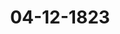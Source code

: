---  
schema: default  
title: 04-12-1823  
organization: Team Charlie  
notes: "<p>§.159</p><p>Drei und zwanzigste Sitzung.

Geschehen, Frankfurt den 4. December 1823.

In Gegenwart

aller in der zwei und zwanzigsten Sitzung Anwesenden

§. 159.

Accreditirung des Herrn Georg Hamilton Seymour, als Königlich

Großbritannischen Geschäftsträgers bei dem durchlauchtigsten Deut

schen Bunde.

Präsidium. Der Königlich=Großbritannische Legationssecretär, Herr Georg Hamilion

Seymour, sey dahier eingetroffen, und habe dem Präsivio ein Schreiben des Königlich=

Großbritannischen Staatssecretärs für die auswärtigen Angelegenheiten, Herrn G. Canning,

mit der Ueberschrift:

«His Excellency the President of the Diet of the Germanic Consederation

a Francsort /»

sammt Abschrift und Uebersetzung in französischer Sprache überreicht, welche man hiermit

verlesen, und vernehmen wolle, ob zur Eröffnung des Originals geschritten werden könne?

Die Uebersetzung wurde hierauf verlesen, mit der Abschrift des in englischer Sprache

ausgefertigten Originals verglichen, und, nachdem nichts dagegen zu erinnern befunden

worden war, das Schreiben selbst eröffnet, inhaltlich dessen der Königlich=Großbritannische

Legationssecretär, Herr Georg Hamilton Seymour, während der Abwesenheit des König=

lichen bevollmächtigten Ministers von Seiner Majestät dem Könige von Großbritannien

zum Geschäftsträger bei dem durchlauchtigsten Deutschen Bunde ernannt wird.

Da die Urschrift, ausgefertigt im auswärtigen Departement den 7. October 1823, mit

der Abschrift und Uebersetzung übereinstimmend befunden worden und gegen den Jnhalt

derselben keine Ausstellung zu machen war, so erfolgte der

Beschluß:

daß

1) Herr Georg Hamilton Seymour, während der Abwesenheit des Königlich=Groß=

britannischen Ministers, als Königlicher Geschäftsträger bei dem durchlauchtigsten Deutschen

Bunde anerkannt und der Kaiserlich=Königliche präsivirende Herr Gesandte ersucht werde,

demselben seine förmliche Annahme zu eröffnen, deßgleichen das Schreiben des Königlich=

Großbritannischen Staatssecretärs G. Canning zu beantworten, und daß

2) das Beglaubigungsschreiben in das Bundesarchiv zu hinterlegen sey.</p><p>§.160</p><p>Die Streitigkeit zwischen dem Großherzogthume Hessen und dem Her

zogthume Nassau, hinsichtlich des von Rassau zu übernehmenden ver

hältnißmäsigen Antheils althessischer Landes= und Cameralschulden

für die im Jahre 1802 erworbenen althessischen Landestheile, ins

besondere die von Maximilian von Riese und Jacob Heinrich Rühle

von Lilienstern, Ramens zweier Creditoren=Consortien, betriebene

Forderung betr.

(26. Sitz. §. 219 v. J. 1822.)

Präsidium: legt ein von der Königlich=Baierischen Bundestagsgesandtschaft während

der letzten Vertagung der hohen Bundesversammlung dem substituirten präsidirenden Herrn

Gesandten versiegelt übergebenes Schreiben des Königlich=Baierischen Oberappellationsgerichts

zu München, als Austrägalinstanz in Sachen des Großherzogthums Hessen wider das Her=

zogthum Nassau, wegen Uebernahme eines verhältnismäsigen Theils der althessischen Landes=

und Cameralschulden, vor, wodurch erwähnter Gerichtshof das unterm 4. Juli d. J.

in eben bezeichneter Streitsache gefaßte Erkenntniß mittheilt, zugleich aber auch bemerkt,

daß dieses Erkenntniß den Anwälten beider Parteien vorschriftmäsig eröffnet worden sey,

und daß das Oberappellationsgericht als Austrägalgerichtshof die vorgeschriebene Uebersen=

dung der Acten an die hohe Bundesversammlung für jetzt noch aus dem Grunde unter=

lassen zu müssen glaube, weil ein eigentliches, den ganzen Streit endlich entscheidendes,

Definitiv=Erkenntniß noch nicht gefaßt sey, vielmehr die Ausmittlung des Bestandes und

Betrages der Forderungen und Gegenforderungen erst noch zu geschehen habe, wonach

auch der Zweck jener Actenübersendung, damit nämlich die hohe Bundesversammlung auf

Befolgung des Erkenntnisses halten könne, zur Zeit noch nicht eintrete.

Das Schreiben des Königlich=Baierischen Oberappellationsgerichts als Austrägalge=

richtshofs, und das von demselben gefaßte Erkenntniß vom 4. Juli d. J., wurden diesem

Protokolle unter den Zahlen 19 und 20 angefügt und hierauf

beschlossen:

daß dasselbe zur Kenntniß der hohen Bundesversammlung diene, in das Bundesarchiv

zu hinterlegen, und der Königlich=Baierische Herr Bundestagsgesandte zu ersuchen sey, dem

Königlichen Oberappellationsgerichte zu München hiervon Nachricht zu ertheilen.

Protok. d. d. Bundesvers. XV. Bd.

</p><p>§.161</p><p>Reichskammergerichts=Archiv zu Wetzlar.

(17. Sitz. 5. 100 d. J.)

Präsidium: übergiebt einen Bericht der zum kammergerichtlichen Archive zu Wetzlar

angeordneten Commission vom 24. November d. J., welcher der betreffenden Bundestags=

Commission zuzustellen beschlossen wurde.</p><p>§.162</p><p>Hermann's Adreßhandbuch der Rheinschifffahrts=Verwaltung für das

Jahr 1823.

Ebendasselbe: übergiebt das von dem Generalsecretär der Rheinschifffahrts=Com=

mission zu Mainz übersendete Adreshandbuch der Rheinschifffahrts=Verwaltung für das Jahr

1823, und nach dessen Antrage wurde

beschlossen:

dem Verfasser, welcher schon früher (24. Sitz. §. 144 v. J. 1820) durch die überreichte

Sammlung der Gesetze in Bezug auf den Rheinhandel und die Rheinschifffahrt seine eifrige

Verwendung in diesem Zweige, so wie seine besondere Aufmerksamkeit für die hohe Bun=

desversammlung bewiesen habe, diese Mittheilung zu verdanken, und das Adreßhandbuch in

die Bibliothek abzugeben.</p><p>§.163</p><p>Transrhenanische Sustentations=Angelegenheit.

(22. Sitz. §. 151 d. J.)

Jn der heutigen Sitzung wurden die Abstimmungen in der transrhenanischen Susten=

tations=Angelegenheit fortgesetzt.

Hannover: tritt dem K. K. Oesterreichischen Voto vollkommen bei=

Dänemark, wegen Holstein und Lauenburg. Die Königliche Gesandtschaft

ist auf den, so sorgfältig als umfassend ausgearbeiteten, in der 21. dießjährigen Sitzung

erstatteten Bericht über die transrhenanische Sustentations=Angelegenheit angewiesen worden,

in Rücksicht der beiden Fragen: was in Beziehung der Rückstandsforderung der Lütticher

Sustentanden, und in Betreff der Aufbewahrung der Commissions=Acten, zu beschliessen seyn

werde, dem Antrage des Herrn Referenten beizutreten.

Jn Beziehung auf die Pensionirung der bei der Verwaltung der Sustentationscasse

angestellt gewesenen Personen, soll die Gesandtschaft ihrer in der 29. Sitzung vom Jahre 1820

zu Protokoll gegebenen Abstimmung zwar inhäriren, da, so wie früher, auch gegenwärtig,

eine im Rechte begründete Verbindlichkeit, diese Individuen lebenslänglich zu pensioniren,

nicht gefunden werden könne; wenn indessen die übrigen hohen Bundesregierungen geneigt

seyn sollten, denselben eine lebenslängliche Pension zu bewilligen, so habe sie für die aus

der Matrikularcasse anzuweisende Pensionirung sich ebenfalls auszusprechen.

Braunschweig und Nassau: wie Hannover.

Hohenzollern, Liechtenstein, Reuß, Schaumburg=Lippe, Lippe und

Waldeck. Der Gesandte, um die Schlußnahme nicht aufzuhalten, bezieht sich für Jhre

Durchlauchten von Hohenzollern=Hechingen und Reuß älterer Linie auf das

bereits zum Protokolle der 37. Sitz. v. 21. Dec. 1820, §. 217, abgegebene Votum.

Präsidium wolle, nach näher eingesehenen Abstimmungen, Entwurf Conclusi

demnächst vorlegen.</p><p>§.164</p><p>Gesuche mehrerer bei der Regulirung der Angelegenheiten des aufge

lösten Königreichs Westphalen betheiligten Personen, — insbe

sondere das von dem Bevollmächtigten in den Westphälischen Ange

legenheiten am 5. Februar d. J. eingereichte Gesuch betr.

(16 Sitz. §. 100 u. 21. Sitz. §. 142 d. J.)

Präsidium: eröffnete — in Folge früherer Verabredung (§. 142 des Protokolls

der 21. dießjährigen Sitzung) — das Protokoll zur Abstimmung über die Gesuche mehrerer bei

der Regulirung der Angelegenheiten des aufgelösten Königreichs Westphalen betheiligten

Personen.

Oesterreich. Die Kaiserlich=Königlich=Oesterreichische Gesandtschaft hat den Auftrag

erhalten, Namens ihres allerhöchsten Hofes in Betreff der in der 42. Bundestagssitzung

v. J. 1818 zur Instructionseinholung ausgesetzten, und seitdem wiederholt in Anregung

gekommenen Frage:

ob und in wie fern die Bundesversammlung sich des Restitutionsgesuches der West=

phälischen Domänenkäufer in Kurhessen anzunehmen habe?

folgende Erklärung zu Protokoll zu geben.

Es kann nach den feststehenden Competenz=Grundsätzen keinem Zweifel unterliegen,

daß die Bundesversammlung von der im Jahre 1814 erfolgten Wiedereinziehung der auf

Kurhessischem Gebiet belegenen, während der aufgelösten Westphälischen Regierung ver=

äusserten Domänen nur in so fern Kenntniß zu nehmen berechtigt ist, als bei den durch

diese Wiedereinziehung veranlaßten Klagen der Fall einer Rechtsverweigerung wirklich dar=

gethan werden kann, indem die Competenz des Bundestages in dieser Angelegenheit, und

die Anwendbarkeit des 29. Artikels der Wiener Schlußacte unter keiner andern Voraus

setzung Platz greifen könnte.

Die Einziehung der gedachten Domänen beruht auf der Kurhessischen Regierungsver=

ordnung vom 14. Januar 1814, wodurch alle während der Westphälischen Regierung vorge=

gangenen Veräusserungen und Verschankungen Kurfürstlicher Domänen und Gefälle ohne

Unterschied für null und nichtig erklärt, und die Inhaber derselben aufgefordert werden,

sich den in diesem Sinne ergehenden Verfügungen der Kurfürstlichen Rentkammer zu unter=

werfen, ohne unter irgend einem Vorwande die begehrte Abtretung des Besitzes zu ver=

weigern.

Diese Verordnung ist ein Act der Souverainetät, zu welchem der Landesherr, vermöge

der Jhm beiwohnenden obersten gesetzgebenden Gewalt, unstreitig befugt war, und für

welchen auch, in Hinsicht auf den ausserordentlichen und gewaltsamen Zustand, worin sich

seine Länder während der aufgedrungenen fremden Herrschaft befunden hatten, erhebliche, in

den Augen des verstorbenen Kurfürsten überwiegende Gründe sprachen; ein Act, welchen die

Landesgerichte in allen vorkommenden Fällen als Gesetz anzuerkennen und zu befolgen schuldig

sind, und über dessen materiellen Werth der Bundesversammlung keine Cognition zustehen

würde, wenn er auch nicht in einen Zeitpunct fiele, wo der Deutsche Bund selbst noch

nicht bestand.

Bietet demnach die Sache der Westphälischen Domänenkäufer, aus diesem Gesichtspuncte

betrachtet, an sich schon keine Rechtsverweigerung und mithin auch keine Begründung der

Competenz des Bundestages dar, so gewährt zugleich die Kurfürstliche Verordnung vom

14. Januar 1814 die beruhigende Ueberzeugung, daß hinsichtlich der Anwendung der darin

ausgesprochenen Bestimmungen in einzelnen Fällen die zulässigen privatrechtlichen Ansprüche

der Betheiligten in so fern gehörig berücksichtigt worden sind, als daselbst denjenigen Do=

mänenkäufern, welche wegen nützlicher Verwendungen Ansprüche haben, ausdrücklich vorbe=

halten wurde, solche gegen die Kurfürstliche Oberrentkammer im Wege Rechtens besonders

auszuführen, wodurch daher letzterer allen denen eröffnet ist, welche versionem in rem

oder Meliorationen beweisen können. Es ist freilich zu bedauern, daß viele der in dieser

Sache Betheiligten ihre eigene Stellung und ihr eigenes Interesse verkannt, und anstatt,

Jeder für sich, gütliche Ausgleichung zu versuchen, oder den ihnen bezugsweise vorbehaltenen

Rechtsweg zu betreten, in so fern eine falsche Maaßregel ergriffen haben, als sie ihre Jn=

teressen gemeinschaftlich zu befördern suchten. Jndessen wird jeder Einzelne der Betheiligten

auch heute noch, nicht nur in der ihm zugestandenen oben erwähnten Rechtshülfe, in so

fern sie auf sein individuelles Verhältniß anwendbar ist, sondern auch vorzugsweise in den

vorliegenden Thatsachen, welche beweisen, daß mehrere Domänenkäufer sich von Seiten

Seiner Königlichen Hoheit des Kurfürsten einer sie wesentlich beruhigenden Behandlung zu

erfreuen hatten, gewiß den erwünschtesten Anhaltspunct finden, seine Angelegenheit einer

günstigen Erledigung zuführen zu können.

Jn Ansehung aller übrigen, das aufgelöste Königreich Westphalen betreffenden mancherlei

Reclamationen, welche gleichfalls schon zu wiederholtenmalen am Bundestage zur Sprache

gebracht worden sind, ist die Kaiserlich=Königliche Präsidialgesandtschaft angewiesen, Folgen=

des zu erklären:

Der Kaiserlich=Königliche Hof findet in dem Umstande, daß bereits wirklich — in dankvoll

zu erkennender Berücksichtigung der in der 29. Bundestagssitzung v. J. 1819 statt gefundenen

Empfehlung — von Seiten der hierbei betheiligten Regierungen von Preussen, Hannover, Kur=

bessen und Braunschweig eine gemeinschaftliche Commission zur Auseinandersetzung der West=

phälischen Central=Angelegenheiten in Berlin angeordnet worden ist, hinlängliche und wohl=

begründete Veranlassung, diesen Gegenstand als einen solchen betrachten zu können, welchem

dermalen noch die nöthige Reife mangelt, um gehörig beurtheilen zu können, ob und in wie

weit von Seiten der Bundesversammlung sich hierauf ein bundesgesetzlicher Einfluß zu äussern

haben dürfte.

So wie daher erst das Resultat der Commissions=Verhandlungen, für dessen baldige Her=

beiführung die von der Königlich=Preussischen Bundestagsgesandtschaft in der 15. dießjäh=

rigen Bundestagssitzung abgegebene Erklärung hinlängliche Hoffnung gewährt, allen jenen

Jndividuen, deren Jnteresse hierbei versirt, eine deutliche und klare Ansicht ihrer Stellung

zu den betreffenden Regierungen zu geben vermag, so wird sich auch dann erst zeigen, ob Ein=

zelne sich in dem jedoch von der Gerechtigkeit und Weisheit der Staatsverwaltungen nicht

zu erwartenden Falle befinden werden, sich über Rechtsverweigerung zu beklagen, und da=

durch eine Beschwerde bei der Bundesversammlung zu begründen, auf deren Abhülfe bun=

desgesetzlich zu wirken letztere in dem Maaße verpflichtet seyn würde, als sie hingegen, nach

der vollesten Ueberzeugung des K. K. Hofes, vermöge des bei Gelegenheit der Westphälischen

Domänenkäufer näher ausgeführten Princips, dermalen noch keinen Einfluß auf die Sache zu

nehmen berufen ist.

Der Kaiserlich=Königliche Präsivialgesandte ist übrigens beauftragt, bei dieser Gelegen=

heit Namens seines allerhöchsten Hofes dieser Abstimmung noch folgende Erklärung beizufü=

gen, und dadurch die von ihm in der 16. dießjährigen Bundestagssitzung in Beziehung auf

den raisonnirenden Theil des neuesten Vortrages über die Westphälischen Angelegenheiten zu

Protokoll gegebene, allerhöchsten Orts durchaus auf das beifälligste anerkannte Verwahrung

näher auszuführen.Es ist aber bereits in der 15. dießjährigen Sitzung von mir erklärt: Seine Königliche

Majestät könnten nie dazu stimmen, daß die Entscheidung über die, vor Entstehung des

Deutschen Bundes statt gefundenen, völkerrechtlichen Verhältnisse zwischen den einzelnen, zu

dem ephemeren Königreiche Westphalen gewaltsam gezogenen Provinzen der Bundesver=

sammlung beigelegt, oder von derselben einem zum Erkenntnisse gar nicht geeigneten Ge

richte übergeben werde; es müsse vielmehr allein Sache der Bundesstaaten selbst, welche

daran ein Jnteresse haben, bleiben, sich darüber unter einander zu verstehen; und diese

würden sich dazu keinen Termin von dieser hohen Versammlung setzen lassen können.

Es bleibt mir also nur übrig, mich auf diese Erklärung in ihrem ganzen Inhalte

zu beziehen.

In Hinsicht der speciellen Mittheilungen, welche von der verehrlichen Königlich-Preus

sischen Gesandtschaft über die in Berlin niedergesetzte Commission, und die Verhandlungen

derselben, geschehen sind, bemerke ich, daß mir nur eine ganz generelle Nachricht darüber

geworden ist. Es wird mir daher erlaubt seyn, für den Fall, daß vielleicht eine Erklä=

rung darüber von meinem Gouvernement erforderlich gehalten werden könnte, solche vor=

zubehalten.

Würtemberg. Die Königlich=Würtembergische Gesandtschaft hat über die Com=

missionsanträge, in Betreff der Gesuche mehrerer bei der Regulirung der Angelegenheiten des

aufgelösten Königreichs Westphalen betheiligten Personen, nachstehende Erklärung abzugeben.

A) Jn Beziehung auf die Verhältnisse der Domänenkäufer.

Die Königlich=Würtembergische Regierung vermag eine Competenz der Bundesversamm=

lung zur Entscheidung der Ansprüche der Westphälischen Domänenkäufer nicht als begrün

det zu erachten. Möge der Gegenstand derselben die rechtliche Gültigkeit der von den recla=

mirenden Privaten mit der vormaligen Westphälischen Regierung geschlossenen Contracte, oder

die Entschädigung seyn, welche sie an die jetzigen Regierungen wegen geschehener Zurückziehung

veräusserter Domänengüter aus gültig erkannten Contracten machen; so stellen sich, in einem

wie in dem andern Falle, die erhobenen Ansprüche als solche dar, welche in Beziehung auf

ein ursprüngliches privatrechtliches Rechtsgeschäft von den Unterthanen jener Regierungen

gegen den Fiscus erhoben werden. Schon dieser ihrer Natur nach, können sie daher nur allein

zur rechtlichen Entscheidung der betreffenden Landesgerichte geeignet seyn.

Erst alsdann, wenn diese rechtliche Entscheidung verweigert oder gehemmt wäre, würde

der Bundesversammlung obliegen, im Sinne des 29. Artikels der Schlußacte die gericht=

liche Hülfe bei der betreffenden Bundesregierung zu bewirken. Als eine solche

Hemmung müßte übrigens jede der unbedingten Unabhängigkeit des richterlichen Urtheils,

sowohl über die Streitfrage selbst, als über die bei ihrer Entscheidung anzuwendenden

Rechtsnormen in den Weg tretende Vorschrift oder gesetzliche Norm erscheinen, welche mit

zurückwirkender Kraft auf die zu entscheidenden einzelnen Fälle entweder bereits erlassen wäre,

oder fernerhin ergehen möchte.

Es dürften daher die Beschwerden und Ansprüche der Westphälischen Domänenkäufer

an die zuständigen Landesgerichte zur unabhängigen rechtlichen Entscheidung zu verweisen

und nur für den Fall der Hemmung oder Verweigerung derselben, die Beschwerdeführung

bei der Bundesversammlung vorzubehalten, zugleich aber die betreffenden Regierungen ein=

zuladen seyn, den Rechtsweg, da, wo es nicht bereits geschehen, mit Beseitigung aller Hin=

dernisse zu eröffnen.

Jn Beziehung auf den zweiten Gegenstand des Commissionsantrages, welcher

B) die gütliche oder rechtliche Erledigung derjenigen Reclamationen betrifft, welche in

Hinsicht auf Forderungen an den Staatsschatz des aufgelösten Königreichs Westphalen,

die in demselben contrahirte Staatsschuld, die der Westphälischen Regierung gestellten

Cautionen und die Versorgung ehemaliger Westphälischer Staatsdiener bei der Bun=

desversammlung angebracht wurden, hat sich zwar durch die schon unter dem 5. Juni d. J.

von Königlich=Preussischer Seite gegebene vorläufige Auskunft über den damaligen Stand

der Arbeiten der in Berlin versammelten gemeinschaftlichen Commission die Aussicht begründet,

daß ein demnächst zu erwartendes Resultat jede weitere, in der Competenz der Bundesver=

sammlung liegende Vorsorge überflüssig machen werde. So fern inzwischen einer entspre

chenden Mittheilung hierüber dermalen noch fortdauernde Hindernisse im Wege stehen möch=

ten, findet man ein im Sinne des Commissionsantrages an die betheiligten Regierungen zu

stellendes Ersuchen eben sowohl mit den längst im Allgemeinen ausgesprochenen erhabenen An=

sichten der betheiligten Regierungen, als mit den Sachverhältnissen in Uebereinstimmung, und

zugleich dazu geeignet, um allem demjenigen Genüge zu leisten, was die Reclamanten in der

gegenwärtigen Lage dieser Angelegenheit von einer Einwirkung der Bundesversammlung auf

deren Erledigung zu erwarten sich berechtigt finden können.

Baden. Die Gesandtschaft ist angewiesen, so viel die Reclamationssache der West=

phälischen Domänenkäufer betrifft, im Allgemeinen für die Verweisung der Reclamanten an

die betreffenden Landesgerichte zu stimmen, dabei aber die Ansicht zu äussern, daß der Ar=

tikel 29 der Wiener Schlußacte, durch welchen die Competenz der hohen Bundesversammlung

begründet erscheine, gehörig zu berücksichtigen sey.

Was die sub B des Commissionsberichtes berührten Gegenstände anlangt, so glaubt die

Großherzogliche Regierung zuvörderst die Erklärungen der hierbei zunächst betheiligten höch=

sten Bundesglieder abwarten zu müssen, ehe sie sich über dieselben auszusprechen vermag.

Protok. d. d. Bundesvers. XV. Bd.

Kurhessen. Was die Reclamation der vormaligen Käufer verschiedener Kurfürstlicher

Domänen betrifft, so sey die Befugniß Seiner Königlichen Hoheit des hochseligen Kurfürsten,

diese zur Zeit der Wiedererlangung einer völligen Ausübung Ihrer Regierungsrechte wieder

einzuziehen, bereits mehrmalen zu Aufklärung dieser Sache der hohen Bundesversammlung in

früheren Sitzungen, namentlich noch in der 15. d. J., von der Kurfürstlichen Gesandtschaft

bemerklich gemacht, und zugleich, daß über die anmaßlichen Beschwerden der Domänenkäufer

von dieser Versammlung, als nicht competent, nicht cognoscirt werden könne, ausgeführt

worden; man glaube daher einer weiteren Aeusserung hierüber sich dermalen enthalten zu können,

sey auch hierzu noch nicht angewiesen, und wolle sich selbige etwa nöthigen Falls noch vor

behalten; dieser Fall der Nothwendigkeit werde jedoch, nach dem, was bereits in der 15. Sitz.

d. J. auch von der Königlich=Hannöverischen Gesandtschaft, und noch heute von der Kaiserlich

Königlichen Präsidialgesandtschaft vorgetragen und zum Protokolle gegeben worden ist — auf

welche Abstimmungen man sich statt einer diesseitigen weiteren Erklärung nur würde beziehen

können — wohl nicht eintreten.

Hinsichtlich des so eben von der Königlich=Preussischen Gesandtschaft in Beziehung

auf den befragten Gegenstand geschehenen Antrages:

daß nämlich die hohe Bundesversammlung Seiner Königlichen Hoheit dem Kurfürsten

durch Ihre Gesandtschaft den Wunsch ausdrücken lassen möge, diejenigen von den

Reclamanten, deren Beschwerden zufolge der Eröffnung in der 15. dießjährigen

Sitzung immittelst erledigt worden seyen, namentlich und speciell anher bekannt zu

machen;

so sey dieser der Kurfürstlichen Gesandtschaft erst während dieser Sitzung zur Kenntniß

gekommen, und sie würde also, der Regel nach, in dem Falle seyn, sich ihre Erklärung

hierauf noch vorbehalten und Jnstruction einholen zu müssen; sie, die Gesandtschaft, glaube

jedoch, nicht zuviel zu wagen, wenn sie jene Eröffnung in der 15. Sitzung, in so weit

die gebrauchten Worte dieß nicht schon ergeben sollten, dahin erkläre, daß Seine König

liche Hoheit nur die höchste Absicht gehabt hätten, die hohe Bundesversammlung von der

Berücksichtigung ihrer Empfehlung in der Allgemeinheit in Kenntniß zu setzen, keines

weges aber damit eine Verbindlichkeit, die Einzelnen von den Reclamanten, welche zufrieden

gestellt worden, noch künftig namentlich angeben zu lassen, hätten nachgeben, oder die

Competenz der Bundesversammlung, Höchstsie hierzu zu veranlassen, hätten anerkennen

wollen. Nach dieser Ansicht und Voraussetzung glaube aber Kurfürstliche Gesandtschaft,

von einem weiter gehenden Ansinnen sich den von der verehrlichen Königlich=Preussischen

Gesandtschaft gewünschten Erfolg nicht versprechen und selbiges daher auch nicht ad referen-

dum nehmen zu können, müsse vielmehr dahin antragen, daß von einer dahin gerichteten

Beschlußnahme abgestanden werde.

Was endlich die allgemeineren vermeintlichen Ansprüche der Westphälischen Gläubiger,

Cautions=Reclamanten und Staatsbeamten betrifft, so sey die Kurfürstliche Gesandtschaft von

der dermaligen Lage und dem Fortgange der desfallsigen Verhandlungen zu Berlin nicht

in der Maaße unterrichtet, um sich hierüber äussern zu können, halte aber diesen Gegen=

stand, mit der Königlich=Hannöverischen Gesandtschaft, zu irgend einer Einschreitung von

Seiten der hohen Bundesversammlung nicht geeignet.

Großherzogthum Hessen. Ueber die Ansichten des Großherzoglichen Hofes

in Betreff der Reclamationen mehrerer bei der Auflösung des Königreichs Westphalen

betheiligten Personen, soll der Gesandte sich in folgender Abstimmung zum Protokolle

erklären:

Was

1) die Domänenkäufer

angeht, so kann die Competenz dieser hohen Versammlung nur dann als begründet ange

nommen werden, wenn sie sich aus dem Artikel 29 der Wiener Schlußacte herleiten läßt.

Hiernach sind erwiesene, nach der Verfassung und den bestehenden Gesetzen eines jeden

Landes zu beurtheilende Beschwerden über verweigerte oder gehemmte Rechtspflege anzunehmen.

Hier liegt aber ein Gesetz vor, welches den Gegenstand zum Nachtheil der Reclamanten

entscheidet, und dieses Gesetz ist, da in dem Kurfürstenthume Hessen der Souverain allein die

gesetzgebende Gewalt hat, offenbar verfassungsmäsig entstanden. Will man also nicht den, nir=

gends bundesgesetzlich ausgesprochenen, exorbitanten und sich von selbst widerlegenden Satz auf=

stellen, daß die Bundesversammlung über die Gültigkeit oder Verbindlichkeit eines jeden in

irgend einem Bundesstaate bestehenden Gesetzes zu urtheilen und zu verfügen befugt sey; so

ist nichts einleuchtender, als daß es weder auf die, in dem Commissionsvortrag erörterte, innere

Gültigkeit im Allgemeinen, noch darauf ankommen kann, ob die Form einer authentischen Jn=

terpretation oder rückwirkenden Kraft von der Gesetzgebungspolitik empfohlen werde; denn

der Gebrauch dieser Form ist von dem Ermessen der gesetzgebenden Gewalt, mithin in dem

Kurfürstenthume Hessen von dem Souverain abhängig. Es handelt sich hier auch keinesweges

von Privatrechtsstreitigkeiten des Fiscus, sondern nur von staatsrechtlichen Verhältnissen

desselben.

Was nach den vom Gesetzgeber erlassenen Bestimmungen Recht ist, muß als solches eben

so, wie die, durch kein Rechtsmittel anzufechtenden, endlichen Aussprüche oberster Gerichte,

respectirt werden, und Grundsätze des allgemeinen Staatsrechtes können bekanntlich nur in Er=

manglung besonderer positiver Bestimmungen zur Anwendung kommen.

Es kann daher von Justizhemmung hier nicht die Rede seyn, wo es jedem frei steht,

sich an die Landesgerichte zu wenden, so gewiß und nothwendig es auch ist, daß die Gerichte

bei ihren Entscheidungen an die verfassungsmäsig bestehenden Gesetze gebunden sind.

Liegt nun aber ein von der gesetzgebenden Gewalt ausgegangenes Gesetz vor — ist jedes

bestehende von dem Gesetzgeber erlassene Gesetz auch ein verfassungsmäsig bestehendes, und

fehlt es an den wesentlichen Voraussetzungen einer Justizhemmung; so fällt auch die Mög

lichkeit hinweg, die Competenz einer hohen Bundesversammlung hinsichtlich des befragten Ge

genstandes bundesgesetzmäsig zu begründen.

Da übrigens Rücksichten der Billigkeit allerdings auf ein anderes Resultat führen

können, als die hier allein entscheidenden Rechtsgrundsätze über die bundestägliche Compe

tenz, so konnte es dem Großherzoglichen Hofe nur zum Vergnügen gereichen, aus den Aeusse=

rungen der Königlich=Preussischen Gesandtschaft (S. 237 des Prot.) zu ersehen, daß die,

von Seiten aller betheiligten Staaten eingetretenen, commissarischen Verhandlungen auch auf

diesen Gegenstand wesentlichen Einfluß haben werden.

Was

II) die übrigen Gegenstände der Reclamation

betrifft, so kann, da von Herzoglich=Braunschweigischer Seite der Rechtsweg eröffnet und

offen erhalten wurde, von dieser Regierung keine weitere Rede seyn, sobald bei mit anderen

Staaten gemeinschaftlichen Verhältnissen, welche theilbar sind, ihr Antheil demnächst bestimmt

seyn wird.

Uebrigens kann man allerdings irgend eine Einschreitung der Bundesversammlung zum

Zwecke, wenn auch nur zum eventuellen Zwecke einer gerichtlichen Entscheidung, nicht für

statthaft erkennen.

Daß eine solche Einschreitung nicht durch den Art. 30 der Wiener Schlußacte gerecht=

fertigt werde, beweisen die von der Königlich=Hannöverischen Gesandtschaft S. 238 und

239 des Protokolls angeführten, dabei statt gefundenen Verhandlungen. Daß auch der

Art. 29 die Competenz zum Behuf einer Einschreitung jener Art nicht begründe, ergiebt

sich theils aus dem, was eben über den Art. 30 bemerkt wurde, indem mit Gewißheit

anzunehmen ist, daß man sich nicht bei dem Art. 29 demjenigen unterworfen habe, welchem

man sich niemals unterwerfen zu wollen bei dem Art. 30 erklärte, theils aus dem, was

zu I. rücksichtlich der Domänenkäufer oben ausgeführt wurde, besonders daraus, daß die

Verhältnisse des Fiscus oder der Staatsregierung wegen Verbindlichkeiten, welche von

einem aufgelösten, theils anerkannten, theils nicht anerkannten Gouvernement mögen con

trahirt worden seyn, offenbar keinen privatrechtlichen Charakter an sich tragen; daß aber

jede Gesetzgebung, welche den Fiscus gerichtlichen Aussprüchen unterwirft, dieß auf privat=

rechtliche Verhältnisse beschränkt, und daß jede Ausdehnung einer solchen Unterwerfung auf

Verhältnisse des öffentlichen Rechts eine für unabhängige Staaten unzulässige Unterord=

nung der ganzen Regierung unter die Aussprüche der Gerichtshöfe enthalten würde. Auf

der andern Seite kann nicht mißkannt werden, wie hart das Geschick derjenigen Jnteres=

senten ist, deren in gutem Glauben und auf rechtliche Weise, vielleicht mit Aufopferung

ihres ganzen Vermögens, erworbene Ansprüche nach zehnjährigem Zeitverlauf noch keine

Entscheidung herbeigeführt haben: ob und wie sie zu ihrer Befriedigung gelangen können?

Diese Ansicht hat ohne Zweifel das Zusammentreten einer Commission der betheiligten

Regierungen zu Berlin am 20. Juni 1821 veranlaßt; in diesem Betracht, und gestützt

auf die Erklärungen der Königlich=Preussischen und Königlich=Hannöverischen Gesandt=

schaften in der 30. Sitzung von 1821, glaubt man daher für eine Verwendung bei der

Königlich=Hannöverischen, Kurfürstlich=Hessischen und Herzoglich=Braunschweigischen Regie=

rung zu dem Ende stimmen zu können, daß die geeigneten Befehle zu baldthunlichster

Beendigung der Arbeiten gedachter Commission ertheilt werden, zumal da von dem Königlich=

Preussischen Gouvernement, nach der Erklärung der Königlichen Gesandtschaft vom 5. Juni

dieses Jahres, schon so viel für diesen Zweck vorbereitet worden ist.

Dänemark, wegen Holstein und Lauenburg. Die Königliche Gesandtschaft

ist befehligt, über das wegen Regulirung des aufgelösten Königreichs Westphalen von

Betheiligten angebrachte Gesuch, nachstehende Abstimmung zu Protokoll zu geben.

Nach den bestehenden Gesetzen kann die Bundesversammlung nur dann competent seyn,

in die Beschwerde der Kurhessischen Domänenerwerber einzuschreiten, wenn der Artikel 29

der Wiener Schlußacte in Anwendung zu bringen ist. Hierzu ist erforderlich, daß eine

verweigerte oder gehemmte Rechtspflege erwiesen werde. Jm vorliegenden Falle ist dieses

jedoch nicht geschehen. Die Beurtheilung landesherrlicher Verordnungen kann nicht zur

Competenz der Bundesversammlung gehören, und eine allgemeine, nicht für einen speciellen

Fall gegebene Verordnung — hätte sie auch in savorem fisci eine rückwirkende Kraft=

kann einer Justizverweigerung nicht gleich geachtet werden.

Aus den beiden Kurfürstlichen Verordnungen vom 14. Januar 1814 und 31. Juli

1818 — von denen die erstere älter als die Bundesacte, beide älter als die Schlußacte sind=

kann mithin eine Justizverweigerung nicht erwiesen werden. Die Bundesversammlung ist

daher nicht competent, über die angebrachten Beschwerden irgend eine Entscheidung zu treffen,

und die Reclamanten sind mithin von hier ab= und an ihre Gerichte zu verweisen.

Jn Ansehung der Gläubiger des Westphälischen Staatsschatzes, der von der Westphä=

lischen Regierung contrahirten Staatsschuld, so wie derjenigen Personen, welche dieser

Regierung Cautionen geleistet haben, und derjenigen Staatsdiener, welche auf Versorgung

oder Pension Anspruch machen, ist die Königliche Gesandtschaft ermächtigt, dahin zu stimmen:

daß die Bundesversammlung die betheiligten Regierungen ersuche, durch ihre Ausgleichungs

Commission in Berlin sobald als möglich ausmitteln und festsetzen zu lassen, welche Forde

rungen, in dem vorausgesetzten, jedoch nicht zugegebenen Falle, daß selbige rechtlich begründet

wären, als Central=Verbindlichkeiten des aufgelösten Königreichs Westphalen anzusehen seyn

würden.

Niederlande, wegen des Großherzogthums Luxemburg. Die Gesandt=

schaft beruft sich in Betreff der Reclamationen der Westphälischen Domänenkäufer auf die

bereits zu dem Protokolle der 16. dießjährigen Sitzung abgegebene Erklärung, und stimmt

in Betreff der übrigen Westphälischen Angelegenheiten wie Oesterreich.

Großherzoglich= und Herzoglich=Sächsische Häuser. Eine von dem Kö=

niglich-Preussischen Herrn Gesandten in der 15. dießjährigen Sitzung, bei Gelegenheit

des Vortrages über die verschiedenen dießorts vorliegenden Gesuche der bei der Regulirung

der Angelegenheiten des aufgelösten Königreichs Westphalen betheiligten Personen rc., ge=

schehene Erklärung, hat die Aussicht eröffnet, daß durch die eingeleiteten und möglichst zu

beschleunigen beabsichtigten commissarischen Verhandlungen, welche, zum Theil, über jene

Gegenstände in Berlin eingeleitet worden sind, die Erledigung der Westphälischen Central=

Angelegenheiten überhaupt, mit Einschluß der Domänen-Erwerbungen, wesentlich werde

gefördert werden, und die Veranlassung gegeben, daß ich vor jetzt in der Hauptsache nicht,

und nur dahin instruirt worden bin, den Wunsch auszudrücken, daß von dieser hohen

Versammlung einem definitiven Beschlusse in der Sache ein etwa sechsmonatlicher Anstand

gegeben werden möchte. Jch würde darum auch um so weniger entgegen seyn, wenn es

gefallen wollte, den eben vernommenen Antrag der Königlich-Preussischen Gesandtschaft in

Ansehung der Domänenkäufer zum Gegenstand einer besondern Instructions-Einholung zu

machen, so wenig ich übrigens wegen meiner nicht in das Materielle eingehenden Abstim

mung einen Beschluß dieser hohen Versammlung aufzuhalten gemeint bin.

Braunschweig und Nassau: wie Hannover, und unter der Bemerkung, daß

des Herrn Herzogs zu Braunschweig=Lüneburg Durchlaucht die Gesandtschaft ausdrücklich

angewiesen haben, Höchstdero vollkommene Beistimmung zu den in dem Protokolle der

15. dießjährigen Sitzung dargelegten Grundsätzen zu erklären und bei denselben fest zu

beharren.

Seine Herzogliche Durchlaucht betrachten die Anerkennung einer entgegengesetzten Ansicht

als für alle Staaten gefährlich, indem, wenn die Disposition einer usurpatorischen Regie=

rung über die Substanz des Eigenthums eines feindlich in Besitz genommenen Staates als

rechtsgültig anerkannt werden sollte, kein Staat im Falle eines Krieges vor den unseligen

Folgen eines solchen Grundsatzes gesichert seyn würde, und es nur eines kurzen Einfalls

in dessen Gebiet bedürfte, um den angegriffenen Staat sogleich in seinem innersten Grunde

zu erschüttern, wenn der feindliche General dazu schritte, das Staatseigenthum zu veräussern,

und eine solche Veräusserung nachher als gültig anerkannt werden müßte.

Mecklenburg=Schwerin und Mecklenburg=Strelitz. In Betreff der aus

den Verhältnissen des vormaligen Königreichs Westphalen herrührenden Reclamationen

hat der Großherzoglich=Mecklenburgische Bundestagsgesandte die Meinung seiner höchsten

Höfe dahin auszusprechen:

I) in Beziehung auf die Domänenkäufe in Kurhessen:

daß für die Bundesversammlung — welcher überhaupt keine Befugniß zur Einmischung

in die Gesetzgebung der Bundesregierungen zustehe, und eben so wenig die specielle Beur=

theilung landesherrlicher Verordnungen competire — die in dem Artikel 29 der Wiener Schluß

acte vorgesehrne Justizverweigerung oder Hemmung bei den hier gedachten Reclamationen

nicht wirklich vorliege, demnach die Bundesversammlung bei dem Vorwalten der

vorangeführten Verhältnisse sich keine Einschreitungs=Befugniß zuerkennen

könne, sondern die Reclamanten an ihre Gerichte zu verweisen habe, wobei jedoch auch

zugleich an des Kurfürsten von Hessen Königliche Hoheit eine wiederholte generelle Em=

pfehlung der Reclamanten, zur billigsten landesherrlichen Berücksichtigung, zu richten seyn

möchte.

II) in Beziehung auf die aus andern Titeln der vormaligen König

lich=Westphälischen Verhältnisse (Staatsschatz, Staatsschuld, Cautio=

nen, Pensionen oder Versorgungen) hergeleiteten Reclamationen:

daß Reclamanten auf die von den betheiligten Regierungen von Preussen, Hannover,

Kurhessen und Braunschweig zur Auseinandersetzung und Ausgleichung der Central=Angele=

genheiten des vormaligen Königreichs Westphalen gemeinschaftlich niedergesetzte Commission

hinzuweisen wären, jedoch auch zugleich vorgenannten hohen Regierungen die Beförderung

der von Jhnen beabsichtigten Ausmittlung, in Beziehung auf die hier gedachten Recla

manten, zu empfehlen sey.

Oldenburg, Anhalt und Schwarzburg. Die Gesandtschaft ist durch die ihr

zugegangenen Jnstructionen in den Stand gesetzt, über die vorliegende Angelegenheit fol=

gendermaßen abzustimmen:

Ueber die Frage: ob die von Napoleon ihrer Lande gewaltsam beraubten Regenten die

während der feindlichen Occupation veräusserten Domänen zurückzunehmen berechtigt

ge=

wesen? dürfte der Bundesversammlung kein Urtheil zustehen, weil hier von Regentenhand

lungen die Rede ist, welche

a) vor der Abschliessung des Deutschen Bundes vorgenommen sind, und

h) in Ansehung deren keine beschränkende Uebereinkunft unter den Bundesgliedern besteht.

Gesetzt, man wollte aber auch dieses annehmen, so entscheiden doch die anerkannten

Grundsätze des practischen Europäischen Völkerrechts so bestimmt für den Regenten, daß

dagegen die Behauptungen einiger neueren Theoretiker nicht in Betracht kommen können,

Zwar tritt der Eroberer an die Stelle des vertriebenen Fürsten, sowohl in der Aus=

übung der Souverainetät, als auch in der Benutzung des Staatseigenthumes. Allein

er erwirbt dadurch weder jene noch dieses, und wenn gleich die Unterthanen demjenigen

gehorchen müssen, welcher Gewalt über sie hat; so wird doch durch die bloße Thatsache der

Eroberung des Landes und der Vertreibung des rechtmäsigen Fürsten, das innige Band nicht

gelöset, welches durch die Grundgesetze des Staates geknüpft ist. Zwar kann ein erobertes

Land der Regierung nicht entbehren, aber dadurch, daß der Eroberec die Regierungsrechte

ausübt, wird er nicht rechtmäsiger Regent, und der leidende Gehorsam, dem die Unter=

thanen sich nicht entziehen können, darf nicht weiter gehen, als die Nothwendigkeit heischt,

darf insonderheit durch freiwillige, vielleicht selbst eigennützige Handlungen die

Grenze nicht überschreiten, die die dem rechtmäsigen Fürsten schuldige Treue vorzeichnet.

Die Unterthanen dürfen daher, so weit es von ihnen abhängt, zu Regierungshand=

lungen des Eroberers nicht mitwirken, welche den Bestand des Staates und des

Staatseigenthumes zu vermindern bezwecken, und der Ankauf von Staatsgütern,

welche der Eroberer zu veräussern sucht, ist in der Regel von dem freien Willen des Käufers

abhängig, folglich auch, während des feindlichen Besitzes eines Landes, in der Regel unerlaubt.

Es ist gewiß eine eben so grundlose, als gefährliche Lehre, daß die Eroberung eines

Landes und die Vertreibung seines rechtmäsigen Fürsten eine Regierungsveränderung, nicht

bloß der That, sondern auch dem Rechte nach, zur Folge habe, und daß daher sich

Alles eben so verhalte, als wenn eine rechtmäsige, feste Regierung bestände. Die Anhänger

dieser Lehre verwechseln die Ausübung mit der Erwerbung der Regierungsrechte, den

Kriegsstand mit dem Friedensstand, den feindlichen Besitz mit der rechtli

chen Regierungsfolge, da doch jener nur auf der Gewalt der Waffen, diese

allein auf der Kraft des Rechts, welches man aus der Analogie der Verträge erklärt,

oder auf der Wirklichkeit derselben beruht. Denn, wenn gleich das practische Völkerrecht die

Gültigkeit einer bloß factischen Regierungsnachfolge auch in dem Falle anerkennt, wenn

ein vertriebener Fürst im Laufe der Zeit alle vernünftige Hoffnung der Wiederherstellung

verloren; so bleibt doch der ausdrückliche Verzicht dieses Fürsten das einzige Mittel, welches

dem neuen Regenten und seinen Nachkommen volle Sicherheit gewährt, indem günstige

Ereignisse verloren geglaubte Rechte immer aufs Neue beleben können.

Wenn nun der Eroberer durch das Glück seiner Waffen nur ein Benutzungsrecht an

dem Grundeigenthum des eroberten Staates erlangt; so kann er auch darüber nicht will=

kührlich verfügen, noch dasselbe veräussern. Die Veräusserungen, welche er vornimmt

sind nichtig, und der rechtmäsige Fürst, welcher in den Besitz des Landes wieder eintritt,

ist dadurch nicht gebunden, wenn er nicht bei seiner Wiedereinsetzung durch ausdrücklichen

Vertrag sich dazu verpflichtet hat, oder wenn nicht ganz besondere Rechtsgründe ihn dazu

verbinden.

Seine Königliche Hoheit der Kurfürst von Hessen haben nun durch keinen Vertrag

die Verbindlichkeit, die Regierungshandlungen des feindlichen Besitzers, und namentlich dessen

Veräusserungen der Hessischen Domänen, anzuerkennen, übernommen. Seine Königliche

Hoheit haben demnach auch nur gethan, wozu Dieselben berechtigt waren, als durch eine

Verordnung vom 14. Januar 1814 die während der feindlichen Occupation vorgegangenen

Veräusserungen rc. für nichtig erklärt, und der Rentkammer befohlen wurde, sich wieder

in den Besitz zu setzen. Der Besitznahme der Rentkammer konnten die Jnhaber keine an=

dern Titel entgegensetzen, als die sie von der Westphälischen Regierung erhalten hatten

welche aber für Seine Königliche Hoheit den Kurfürsten ohne verbindliche Kraft waren.

Daß ein Königreich Westphalen gebildet worden war; daß dieses sich in regelmäsigen For=

men eines geordneten Staates bewegte; daß Reichsstände, auch aus Kurhessischen Unter=

thanen gewählt, an der Regierung dieses Staates Theil nahmen; daß Ereignisse der Zeit

das Vertrauen in den Bestand dieses Königreichs erwecken und befördern konnten: dieß

alles vermochte nicht, dem rechtmäsigen Fürsten sein gutes Recht zu nehmen. Dieser

hatte auf sein Land nicht verzichtet, und der ruhige Beobachter der Zeit mußte demselben

Recht geben, wenn Er die Hoffnung seiner Wiederherstellung standhaft unterhielt.

Es ist sonach kein rechtlicher Grund vorhanden, die Gültigkeit der Verordnung vom

14. Januar 1814 anzufechten, worin die Zurücknahme der vom Feinde veräusserten un

beweglichen Güter ausgesprochen.

Ob und welche Rechtsgründe den Domänenkäufern hinsichtlich ihrer ex capite ver

sionis in rem hergeleiteten Entschädigungsansprüche zur Seite stehen, haben die Landes

gerichte zu beurtheilen, vor welchen die depossedirten Domänenerwerber ihre Ansprüche,

in so fern sie sich damit durchzukommen getrauen, näher auszuführen haben.

Was die zweite Classe der Reclamationen betrifft, nämlich wegen der Forderungen

an den Staatsschatz des aufgelösten Königreichs Westphalen, der von der vormaligen Re=

gierung contrahirten Staatsschuld, ferner derjenigen, welche auf Zurückforderung der unter

Westphälicher Regierung gestellten Cautionen, und endlich derjenigen, welche auf Versorgung

oder Pensionirung Westphälisch er Staatsdiener gerichtet

Protok. d. d. Bundesvers. XV. Bd.

wären die betheiligten Regierungen einzuladen, balomöglichst ausmitteln und fest=

stellen zu lassen:

1) welche Forderungen, im Falle, daß selbige rechtlich begründet, als Central

Verbindlichkeiten des vormaligen Königreichs Westphalen anzusehen?

und

2) in welchem Verhältnisse, unter gleicher Voraussetzung, jede der betheiligten Regie=

rungen zur Befriedigung jener Central=Verbindlichkeiten beizutragen haben werde?

wodurch die einzelnen Reclamanten, in Entstehung aussergerichtlicher Vereinbarung, und

falls eine rechtliche Entscheidung nothwendig, in den Stand gesetzt würden, ihr angebliches

Recht vor den competenten Landesgerichten auszuführen.

Hohenzollern, Liechtenstein, Reuß, Schaumburg=Lippe, Lippe

und Waldeck. Meine Durchlauchtigsten Committenten beklagen ausnehmend, daß die

Lage der Westphälischen Domänenkäufer durch die Kurhessische Verordnung vom 31. Juli

1818 wesentlich verschlimmert worden ist. Höchstdieselben glauben jedoch, daß eine Justiz=

verweigerung oder Hemmung, mithin die Competenz der Bundesversammlung zu Einschrei=

tungen, so lange nicht dargethan und begründet sey, als jene Verordnung nicht auf frü

her rechtshängig gewordene Fälle angewendet werden und die Landesgerichte verhindern

soll, über ein Gesuch auf Schadloshaltung zu erkennen.

Was die übrigen Ansprüche an die Gesammtheit des vormaligen Königreichs West

phalen betrifft, so werden die deßfallsigen Reclamanten die unter den betreffenden Höfen

bereits begonnenen commissarischen Unterhandlungen, deren möglichste Beschleunigung zu

wünschen und zu empfehlen wäre, vorerst abwarten müssen.

Wenn die Königlich=Preussische Gesandtschaft in der 15. Sitzung wohlwollend äussert,

daß die Entscheidung dieser gemeinschaftlichen Reclamationen auch auf die Kurhessischen

Domänenkäufer wesentlichen Einfluß haben dürfte, so würde solches doch voraussetzen, daß

die Ansprüche der Domänenkäufer von der deßfallsigen Commission gehört und erörtert

würden, in welchem Falle der Entscheidung deren Sache wohl noch einiger Anstand gege=

ben werden könnte.

Die freien Städte: sind der Meinung, was die Beschwerden der Westphälischen

Domänenkäufer in Kurhessen betrifft, daß die Reclamanten von hier ab= und lediglich an

die Kurhessischen Landesgerichte zu verweisen sind.

Jn Beziehung auf die anderen Reclamationen in dieser Angelegenheit, halten sie dafür,

daß die betheiligten Regierungen zu ersuchen sind, die Arbeiten der in Betreff dieses Ge=

genstandes in Berlin vereinigten Commission, so viel eher wie möglich, zu beschleunigen.

Präsidium. Die Mehrheit spräche sich dahin aus, daß die hohe Bundesversamm

lung in allen bisher bei ihr angebrachten Beschwerden wegen Regulirung der Angelegen=

heiten des aufgelösten Königreichs Westphalen nicht competent sey, weil nirgends eine

Rechtsverweigerung dargethan wäre.

Das Königlich=Preussische Votum trage jedoch dahin an, noch zur Zeit, mit Umgehung

der Competenzfrage und des Commissionsantrages überhaupt, dem Kurhessischen Hofe durch

Vermittlung seiner Bundestagsgesandtschaft den Wunsch und die vertrauensvolle Erwartung

auszusprechen, daß derselbe die in der 15. dießjährigen Sitzung abgegebene Erklärung, bei seinen

damals ausdrücklich vorbehaltenen weiteren Aeusserungen, durch eine namentliche Angabe

derjenigen Domänenkäufer, mit welchen ein gütliches Abkommen bereits

getroffen worden, noch zu vervollständigen, und hinsichtlich der bisher nicht er

ledigten Fälle, die Gründe, die dem Abschlusse einer gütlichen Uebereinkunft noch im Wege

stehen mögen, näher anzuführen, keinen Anstand nehmen werde, damit die Versammlung

sodann ein Weiteres, sowohl über eine etwaige fernere Jntervention in dieser Sache über=

haupt, als auch über die Art derselben, beschliessen könne.

Präsidium wolle vor Allem vernehmen, ob dieser Vorschlag angenommen werde?

Auf die hierüber gehaltene Umfrage, äusserte sich die eminente Mehrheit, besonders

im Hinblicke auf die von dem Kurhessischen Herrn Bundestagsgesandten so eben vernom=

mene Erklärung, gegen den Antrag der Königlich=Preussischen Gesandtschaft; es wurde

daher in der Sache selbst durch Stimmenmehrheit

beschlossen:

1) Da die Kurfürstlich=Hessische Verordnung vom 14. Januar 1814 keine Justizver=

weigerung begründet, welche die Bundesversammlung zu einer Einschreitung nach dem 29.

Artikel der Schlußacte verpflichten könnte, so hält sich dieselbe in der Angelegenheit der

Westphälischen Domänenkäufer bundesgesetzlich nicht für competent; die Necla=

manten werden daher mit ihrem Gesuche von der Bundesversammlung abgewiesen, und

es glaubt dieselbe einer wiederholten Anempfehlung des allerdings rücksichtswürdigen Schicksals

der Reclamanten an die Billigkeit Seiner Königlichen Hoheit des Kurfürsten sich aus dem

Grunde überhoben, weil, nach der von der Kurfürstlichen Gesandtschaft in der 15. dießjährigen

Sitzung gegebenen Erklärung, mit mehreren Acquirenten solcher Domänen ein gütliches Abkom=

men theils getroffen worden ist, theils noch ferner mit voller Beruhigung erwartet werden kann.

2) Die Angelegenheit der Gläubiger des Westphälischen Staatsschatzes und der von

der Westphälischen Regierung contrahirten Staatsschuld, ferner derjenigen, welche dieser Re=

gierung Cautionen geleistet haben, und derer, welche auf Versorgung oder Pension

Anspruch haben, ist in ihrer dermaligen Lage zu einer auf den 29. Artikel der Schlußacte

zu begründenden Einwirkung der Bundesversammlung gleichfalls nicht geeignet; indeß unter=

läßt die Versammlung nicht, durch die betreffenden Gesandtschaften die betheiligten Regie=

rungen zur möglichsten Beschleunigung der Verhandlungen jener für diesen Zweck in Berlin

vereinigten Commission vertrauensvoll einzuladen.</p><p>§.165</p><p>Vertheilung einer Schuld des Deutschen Großpriorats des Johanniter

ordens an das Haus Lindenkampf und Olfers zu Münster.

(1. Sitz. §. 6 d. J.)

Baden. Die Großherzogliche Gesandtschaft ist mit vorläufigen Jnstructionen über

die Vertheilung der Schuld des Deutschen Großpriorats des Johanniterordens an das

Haus Lindenkampf und Olfers zu Münster versehen, und ist bereit, dieselbe der zu dem

Behuf dahier niedergesetzten besondern Commission mitzutheilen, sobald diese sich förmlich

constituirt haben wird. Jndem sie die hohe Bundesversammlung hiervon in Kenntniß setzt

glaubt sie beifügen zu müssen, daß die Großherzogliche Regierung die Ernennung eines

eigenen Commissärs aus dem Grunde umgangen hat, weil sie ihr Interesse durch eine

erschöpfende Erklärung der Gesandtschaft für hinreichend gewahrt erachten konnte.

Man kam überein, den hier anwesenden Mitgliedern der von den betheiligten Regie=

rungen zu dieser Auseinandersetzung ernannten besondern Commission hiervon Mittheilung

zu machen.</p><p>§.166</p><p>Einreichungs=Protokoll. Die Eingaben Num. 92, einger. am 3. Dec., von Dr. Ehrmann dahier, als Anwalt des Handlungs= hauses Finkenstein u. Comp. zu Pforzheim, Bitte um hohe Entschliessung auf seine Vorstellung vom 4. Dec. vorigen Jahres. einger. am 3. Dec., von den Gebrüdern Peter u. Reinhard Klippel und G Num. 93 Groß (nun dessen Witwe), zu Kamberg, gewesenen Leibgardisten des Kurfür= sten von Trier, Bitte um hohe Vermittlung, daß ihnen der rückständige Sold im Betrage von 2,293 Fl., als liquidirtes Guthaben an die Kurtrierische Lan= descasse ausbezahlt werde. Mit Anl. A bis F. Num. 94, einger. am 3. Dec., von Dr. Schreiber dahier, Bevollmächtigten in den Westphälischen Angelegenheiten, Bitte um baldige Erledigung dieser Sache. wurden der betreffenden Commission zugestellt Folgen die Unterschriften.



Beilage 19.

Schreiben

Oberappellationsgerichts zu München, als

des Königlich=Baierischen

Sachen des Großherzogthums Hessen gegen

Austrägalgerichtshofes in

das Herzogthum Rassau, wegen Uebernahme althessischer Landes= und

Cameralschulden.

Hohe Deutsche Bundesversammlung!

Der hohen Deutschen Bundesversammlung legt das unterfertigte Oberappellationsgericht

des Königreichs Baiern, als erwählter Austrägalgerichtshof in Sachen des Großherzog=

thums Hessen gegen das Herzogthum Nassau, die Uebernahme eines verhältnißmäsigen

Antheils von Schulden betreffend, das am heutigen Tage gefaßte Erkenntniß ehrerbietigst

vor, und bemerkt hiebei gehorsamst, daß

a) dieses Erkenntniß den Anwälten der beiden Fürstenhöfe vorschriftmäsig eröffnet

worden ist, und

b) daß das unterfertigte Oberappellationsgericht als Austrägalgerichtshof die in dem

Bundestagsbeschlusse vom 16. Juni 1817, (Protokoll §. 231, Seite 468, Num. 5) vor

geschriebene Uebersendung der Acten an die hohe Bundesversammlung für itzt noch aus

dem Grunde unterlassen zu müssen glaubt, weil ein eigentliches, den ganzen Streit endlich

entscheidendes, Definitiv=Erkenntniß noch nicht gefaßt ist, vielmehr die Ausmittlung des

Bestandes und des Betrages der Forderungen und Gegenforderungen erst noch zu gesche=

hen hat, wonach auch der Zweck jener Actenübersendung, damit nämlich die hohe Bundes

versammlung auf Befolgung des Erkenntnisses halten könne, zur Zeit noch nicht eintritt.

Jn tiefster Ehrerbietung erharren wir

Der hohen Deutschen Bundesversammlung

München den 4. Juli 1823.

unterkhänigst gehorsamstes Oderappellationsgericht

des Königreichs Baiern als Austrägalgerichtshof.

Graf von Arco

Graf von la Rosée

Präsident.

Präsident.

Haitinger, Secretär.

Beilage 20.

Im Namen und aus Auftrag des durchlauchtigsten Deutschen Bundes

wird von dem Oberappellationsgerichte des Königreichs Baiern, als erwähltem Austrägal

gerichtshofe in Sachen des Großherzogthums Hessen gegen das Herzogthum Nassau, die

Ueberweisung eines verhältnißmäsigen Antheils der althessischen Landes= und Cameralschul=

den betreffend, zu Recht erkannt.

I. Die Landesschulden betreffend:

daß A) die von dem Herzoglich=Nassauischen Hofe der Klage entgegengesetzte Einrede

des unrecht gewählten Beklagten, und die daraus hergeleitete Einrede der Nichtcompetenz

des diesseitigen Austrägalgerichtshofes als ungegründet zu verwerfen sey

daß B) es bei dem von Seite des Herzoglich=Nassauischen Hofes erfolgten Anerkennt=

nisse der Verbindlichkeit, einen verhältnißmäsigen Antheil der althessischen Landesschulden zu

übernehmen, sein Verbleiben habe, das Herzogthum Nassau folglich einen nach dem Ver

hältnisse des Steuercapitals auszumittelnden Antheil der benannten Schulden, nebst den

seit dem 1. December 1802 davon fällig gewordenen Zinsen, zu übernehmen schuldig sey;

daß C) nach dem Anerkenntnisse des Großherzoglich=Hessischen Hofes, von dem an

das Herzogthum Nassau übergehenden Antheil der Landesschulden ein verhältnißmäsiger

Antheil der am 1. December 1802 bestandenen Landes=Activcapitalien abzurechnen;

daß D) es dem Herzoglich=Nassauischen Hofe unbenommen sey, die zwar in Anre=

gung, aber nicht erschöpfend zur Verhandlung gebrachten Gegenansprüche auf einen verhält

nißmäsigen Antheil an den, am 1. December 1802 bestandenen, althessischen Landes=Reve=

nüen=Rückständen, Landes=Aerarial=Vorräthen, Landesanstalten, Stiftungen u. s. w. gegen

den Großherzoglich=Hessischen Hof näher an= und auszuführen, — weßhalb

E) sowohl in Ansehung des Bestandes und des Betrages der hiernach von Rassau zu

übernehmenden Landesschulden, als in Ansehung der Nassauischen Gegenansprüche, im Falle

zwischen beiden Theilen eine gütliche Vereinigung nicht zu Stande kommt, von diesseiti

gem Austrägalgerichtshofe, auf Anrufen des einen oder des andern Theiles, weitere recht=

liche Entschliessung erfolgen soll.

II. Die Kammerschulden betreffend:

A) daß das Herzogthum Nassau verbunden sey, von den althessischen, auf dem Kam=

mervermögen der alten Landgrafschaft Hessen=Darmstadt erweislich am 1. December 1802

auf eine für die Regierungsnachfolger als solche rechtsverbindliche Weise bestandenen Kam=

merschulden einen verhältnißmäsigen, nach dem Domänenertrage auszumittelnden Antheil,

mit den seit dem 1. December 1802 davon fällig gewordenen Zinsen, zu übernehmen;

B) daß von diesem Schuldenantheile, dem Anerkenntnisse des Großherzoglich=Hessischen

Hofes gemäß, ein verhältnistmäsiger Antheil der in gedachtem Zeitpuncte bestandenen Ca=

meral=Activcapitalien abzurechnen;

C) daß es dem Herzoglich=Nassauischen Hofe unbenommen sey, die noch nicht er=

schöpfend zur Verhandlung gebrachten Gegenansprüche auf verhältnißmäsige Theilnahme an

den, am 1. December 1802 bestandenen, althessischen Kammer=Revüen=Rückständen, Kammer=

Aerarialvorräthen, Staatsanstalten, Stiftungen u. s. w. gegen den Großherzoglich=Hessischen

Hof näher an= und auszuführen, — weßhalb

D) sowohl in Betreff des Bestandes und des Betrages der an Nassau zu überweisen=

den Kammerschulden, als in Betreff der Nassauischen Gegenansprüche, im Falle nicht zu

Stande kommender gütlicher Vereinigung, von diesseitigem Austrägalgerichtshofe, auf

Anrufen des einen oder des andern Theiles, weitere rechtliche Entschliessung erfolgen soll.

Die auf die Verhandlung und Entscheidung des gegenwärtigen Rechtsstreites bisher

erlaufenen Kosten, werden compensirt.

Entscheidungsgründe.

§. 1.

575

Nach dem VII. Artikel des Lüneviller Friedens war denjenigen erblichen Deutschen

Reichsständen, welche ihre auf dem linken Rheinufer gelegenen Besitzungen verloren hatten,

auf dem rechten Rheinufer für jenen Verlust Entschädigung zu gewähren.

Zum Behufe der Regulirung dieser Entschädigung stellten Frankreich und Ruß=

land dem Deutschen Kaiser und Reiche als Vermittler sich dar, und eine ausserordentliche

Reichsdeputation trat zu Regensburg zusammen, versehen mit Reichs=Generalvollmacht,

um das benannte Entschädigungswerk, mit und neben der Kaiserlichen Plenipotenz, ein

vernehmlich mit der Französischen Regierung, näher zu untersuchen, zu prüfen und zu

riedigen.

Am 18. August 1802 überreichten die beiden Minister der vermittelnden Mächte der

ausserordentlichen Reichsdeputation einen Entschädigungsplan, nach welchem dem Herrn

Fürsten von Nassau=Usingen für das auf dem linken Rheinufer gelegene Fürstenthum

Saarbrücken, für zwei Drittheile der Grafschaft Saarwerden, und für die Herrschaft Ott=

weiler, dann für die auf dem rechten Rheinufer gelegene Herrschaft Lahr, unter Anderen

die Mainzischen Aemter Steinheim, Alzenau rc., — dem Herrn Landgrafen von Hessen=

Darmstadt aber für die auf dem linken Rheinufer gelegene Grafschaft Lichtenberg die

Pfälzischen Aemter Lindenfels und Otzberg, das Herzogthum Westphalen, die Mainzischen

Aemter Gernsheim, Bensheim rc. bestimmt waren.

Die Reichsdeputation nahm diesen Plan im Allgemeinen dergestalt an, daß sie sich

alle Modificationen vorbehielt, welche durch die einkommenden Reclamationen veranlaßt,

oder von der Reichsdeputation selbst zu erinnern für nöthig befunden würden.

Unter den Reclamanten war auch der Herr Landgraf von Hessen=Darmstadt.

Seine, bei den vermittelnden Mächten angebrachte, Reclamation hatte die Folge,

daß in dem, am 9. October 1802 von den Ministern der vermittelnden Mächte der Reichs=

deputation übergebenen, neuen Entschädigungsplane dem Herrn Landgrafen von Hessen=

Darmstadt für die Grafschaft Lichtenberg, für die Aufhebung seines Schutzrechtes über

Wetzlar rc. und für die Abtretung der Hessischen Aemter Lichtenau und Wildstädt, Katzen=

ellenbogen, Braubach, Ems, Kleeberg, Epstein rc., das Herzogthum Westphalen, ferner

die Mainzischen Aemter Gernsheim, Bensheim, Heppenheim rc., und die in dem früheren

Plane für Nassau=Usingen bestimmten Mainzischen Aemter Steinheim, Alzenau, Vilbel rc.,

dem Herrn Fürsten von Nassau=Usingen aber für das Fürstenthum Saarbrücken rc.,

dann für die Herrschaft Lahr die Mainzischen Aemter Königstein, Höchst rc., das Pfälzi

sche Amt Kaub rc., die Hessischen Aemter Katzenellenbogen, Braubach, Kleeberg, letzteres

frei von den Solmsischen Ansprüchen rc. zugewiesen wurden.

Dieser Plan wurde von der Reichsdeputation, und sodann von Kaiser und Reich ge=

nehmigt und in den Deputations=Hauptschluß vom 25. Februar 1803 aufgenommen.

Wegen der an Nassau übergegangenen Hessischen Aemter Katzenellenbogen rc. verlangt

nun das Großherzogthum Hessen, das von den am 1. December 1802 auf der alten

Landgrafschaft Hessen=Darmstadt bestandenen Landes= und Kammerschulden ein verhältniß=

mäsiger Antheil auf das Herzogthum Nassau überwiesen werde.

IL

§. 2.

In Betreff der Landesschulden hat

A) der Herzoglich=Nassauische Hof die Competenz des Austrägalgerichtshofes aus

dem Grunde bestritten, weil Landesschulden Schulden der Unterthanen seyen, folglich nicht

von einer Forderung des Großherzogthums Hessen gegen das Herzogthum Nassau, sondern

von einer Forderung einer Corporation in Hessen gegen eine andere Corporation in Nassau,

nämlich der Unterthanen der Hessisch gebliebenen Landestheile der alten Landgrafschaft Hessen

gegen die Unterthanen der ehemals Hessischen, nunmehr Nassauischen Aemter, sich handle,

wonach der Rechtöstreit, in so fern jene Hessische Corporation klagend auftreten wurde

nur an die Nassauischen Landesgerichte sich eigne.

Es ist jedoch diese Einrede als ungegründet zu verwerfen. Denn

a) Landesschulden sind Staatsschulden, von der Staatsregierung verfassungsmäsig auf

den Credit der Landessteuercasse zu allgemeinen Staatszwecken aufgenommen.

b) Das eigentliche Subject des in Anspruch genommenen Rechtes ist der Hessische

Staat, das eigentliche Subject der Verbindlichkeit der Nassauische Staat.

c) Der Großherzog von Hessen hat, als Oberhaupt und eben darum als Vertreter

des Großherzogthums Hessen, das Recht und die Pflicht, die Ansprüche dieses Staates

gegen einen andern Staat zu verfolgen. Auf dieselbe Weise steht dem Herzoge von Nassau

das Recht und die Pflicht zu, das Herzogthum Nassau gegen die Ansprüche eines andern

Staates zu vertheidigen.

d) Jn eben dieser Hinsicht werden in dem Deputations=Hauptschlusse die Deutschen

Reichsfürsten als diejenigen benannt, denen die Entschädigungslande angewiesen wurden,

und von denen somit auch die auf jenen Landen haftenden Verbindlichkeiten aus dem

Staatsvermögen zu erfüllen sind.

e) Da dem zufolge hier -

wo das Oberhaupt eines Deutschen Landes gegen das

Oberhaupt eines andern Deutschen Landes Rechtsansprüche, welche aus einem Staatsver=

hältnisse entstanden, geltend macht — die Voraussetzungen gegeben sind, unter denen die

Competenz des Bundes=Austrägalgerichtes begründet ist, so muß die gegen diese Competenz

gerichtete Einrede verworfen werden.

§. 3.

B) 1) Der Herzoglich=Nassauische Hof hat — sowohl bei der Bundes=Vermitt=

lungscommission, als insbesondere in den Streitverhandlungen, und zwar in der Excep=

tionsschrift §. 40, Seite 155 und 157, und in der Duplik §. 24, Seite 241 — die

Concurrenz=Verbindlichkeit der abgetretenen, nunmehr dem Herzogthume Nassau

angehörigen Landestheile zu den, ihrer Entstehung und Verwendung nach, als wahre

öffentliche Schulden zu betrachtenden althessischen Landesschulden anerkannt.

2) Nach der Baierischen Proceßordnung, cap. 6, §. 11, bedarf es in dem Falle,

wenn ein Geständniß des Beklagten vorliegt, eines weitern Schriftenwechsels nicht.

Darüber, daß wirklich ein verhältnißmäsiger Antheil der althessischen Landesschulden

an Nassau übergegangen sey, sind die Parteien einig; es liegt dießfalls ein streitiges

Rechtsverhältniß nicht vor.

3) Der Zusatz zu dem Geständnisse, daß nämlich die fraglichen Landestheile

auch an dem gesammten althessischen Landesactivum verhältnistmäsigen Antheil zu nehmen

Protok. d. d. Bundesvers. XV. Bd.

befugt seyen, kann nicht als Abläugnung einer zum Klagegrund gehörenden und als Be=

dingung des klägerischen Rechtes erscheinenden Thatsache betrachtet werden. Jener Zusatz

bildet vielmehr eine selbstständige Behauptung, nicht zur Vernichtung, sondern nur zur

Verminderung des klägerischen Anspruches vorgebracht.

Nicht ein limitirtes Geständniß liegt daher vor, sondern gegen das zugestandene

Recht werden Gegenansprüche geliend gemacht.

Baierische Proceßordnung, cap. 6, §. 7; cap. 12, §. 1.

Lauter bach in collegio theor. pract., libr. 5. tit. 1. §. 21.

4) Diesemnach muß die Verbindlichkeit des Herzogthums Nassau, von welchem die

abgetretenen Hessischen Aemter seit dem 1. December 1802 einen integrirenden Theil bil=

den, zur verhältnißmäsigen Uebernahme der althessischen Landesschulden, und zwar, da

diese auf dem steuerbaren Eigenthume haften, nach dem Verhältnisse des bei Hessen

gebliebenen und des an Nassau übergegangenen Steuercapitals ausgesprochen werden;

und

5) da die Landesschulden mit den übergegangenen Landestheilen als Reallast ipso jure

auf den neuen Besitzer der Letzteren übergiengen, der Civilbesitz aber mit dem 1. December

1802 anfieng, so konnte auch rücksichtlich der Zinsen, so wie sie an die Gläubiger zu ent

richten sind, nicht anders, als so, wie geschehen, erkannt werden.

§. 4.

C) Der Großherzoglich=Hessische Hof hat anerkannt, daß von den auf Nassau über=

gehenden Schulden die am 1. December 1802 bestandenen Staats=Activcapitalien verhältniß=

mäsig in Abrechnung zu bringen seyen.

Bei diesem Anerkenntnisse muß es lediglich sein Verbleiben haben.

Angemessen ist es, daß von den Landesschulden die Landes=Activcapitalien in Ab=

zug gebracht werden.

§. 5.

D) 1) Der Herzoglich=Nassauische Hof hat, wie früher bei der Bundes=Vermitt=

lungscommission, so auch in der Exceptionsschrift, verschiedene Gegenansprüche eventuell in An=

regung gebracht. Genannt wurden insbesondere Revenüenrückstände, Aerarialvorräthe

Landesinstitute, Stiftungen rc., ohne daß jedoch diese Ansprüche näher an= und ausgeführt,

und ohne daß in dem petito irgend ein eventueller Anspruch formirt worden wäre.

2) Auf das, was von dem Beklagten nur beiläufig erwähnt wird, darf ein mate

rielles richterliches Erkenntniß nicht gebauet werden.

Baierische Proceßordnung, cap. 6, §. 1.

3) Aber auch die Präclusion der nicht, oder nicht gehörig vorgebrachten Gegenansprüche

findet nicht statt, weil selbst dann, wenn nicht von eigentlichen Gegenforderungen, sondern

von Einreden sich handeln würde, im Falle einer angebrachten, gerichtsablehnenden, oder

präjudiciellen Einrede, nach der Proceßordnung cap. 6, §. 3 eine Verbindlichkeit

den Streit zu befestigen, eben so wenig, als eine Verbindlichkeit, sämmtliche gemeine Ein

reden eventuell zugleich und auf einmal vorzubringen, für den Beklagten vorliegt.

4) Da klägerischer Seits bis jetzt weder eine genaue und umständliche Specification

der althessischen Landesschulden vorgelegt, noch über den Rechtsbestand der einzelnen Passi=

ven und über deren Gesammtbetrag irgend eine Verhandlung zwischen den Parteien ge

pflogen worden ist, so bleibt es nunmehr vor Allem den beiden höchsten Höfen überlassen,

darüber sowohl, als zugleich über die Gegenansprüche des beklagten Theils sich gütlich zu

vereinigen. Kommt eine Vereinigung nicht zu Stande, so wird sodann in beiden benann

ten Rücksichten, auf den Antrag des einen oder des andern Theils, von diesseitigem Aus=

trägalgerichtshofe verfügt werden, was Recht ist.

III.

§. 6.

In Betreff der Kammerschulden sind

A) beide Theile darüber einig, daß irgend ein Vertrag in Beziehung auf Schulden

überweisung zwischen ihnen nicht geschlossen worden ist.

Um die Frage zu beantworten, ob der Großherzoglich=Hessische Anspruch durch ein

Gesetz oder durch irgend ein anderes Rechtsfundament begründet werde? muß vor Allem

untersucht werden,

AA) auf welche Weise die in Frage stehenden Hessischen Aemter von der alten Land=

grafschaft Hessen=Darmstadt abgerissen worden, und auf welche Weise sie an Nassau

gekommen sind? dann

BB) welches die Natur der Schulden ist, von deren Ueberweisung sich handelt?

§. 7.

Ad AA. 1) Nach dem Deputations=Hauptschlusse, §. 7, Absatz 2, wurden

diese Aemler von dem Landgrafen von Hessen=Darmstadt abgetreten.

Es ist indessen die Abtretung nur ein modus transferendi dominii. Welches Ge=

schäft dieser Abtretung zum Grunde gelegen sey, das muß aus anderen Umständen ermes=

sen werden.

Da der Großherzoglich=Hessische Hof selbst behauptet, daß für die Landgrafschaft Hessen

der Besitz der Mainzischen Aemter Steinheim, Alzenau rc. anstatt der von Darmstadt ent=

fernten Aemter Braubach, Ems rc. sehr wünschenswerth gewesen sey, und da, auf Hessens

freiwillige Veranlassung, die benannten Mainzischen Aemter wirklich an Hessen, und die

benannten Hessischen Aemter wirklich an Nassau überwiesen worden sind, so scheint die Ab

tretung Kraft Tausches erfolgt zu seyn. Allein

2) die Abtretung geschah nicht in Folge eines Tauschvertrages zwischen Hessen

und Nassau. Denn

a) überall ist von einem solchen zwischen beiden höchsten Höfen abgeschlossenen Vertrage

nichts ersichlicht.

b) Der Herzoglich=Nassauische Hof behauptet selbst, der Hessische Hof habe einen

Tausch angeboten, das Anerbieten sey aber ausgeschlagen worden, und hierauf habe Hessen

sich an die vermittelnden Mächte gewendet.

c) Eben so wird von des Beklagten Seite behauptet, Nassau habe sich, aller Prote=

stationen ungeachtet, zur Uebernahme der Hessischen Aemter genöthigt gesehen.

d) Entscheidend spricht gegen das Daseyn eines solchen Tausches, daß dem Nassauischen

Hofe irgend ein Dispositionsrecht über die, angeblich tauschweise an Hessen hingegebenen,

Mainzischen Aemter nicht zustand. Zwar waren in dem ersten Entschädigungsplane diese

Aemter dem Herrn Fürsten von Nassau=Usingen zugedacht. Aber was nur Plan, Pro=

ject oder Vorschlag ist, daraus kann man Rechte nicht erwerben, so lange nicht An

nahme und allseitige Genehmigung des Planes erfolgt. Es wurde aber jener erste Plan

von der Reichsdeputation nur vorläufig und bedingt, mit Vorbehalt der in Folge der Re

clamationen als nothwendig erscheinenden Modificationen, angenommen. Hoffnungen wur

den durch denselben dem Herzoglich=Nassauischen Hofe gewährt, aber keine Rechte, welche

Rechte selbst der, Nassauischer Seits erfolgte, bloß militärische Besitz der Mainzischen

Aemter nicht zu begründen vermochte.

3) Jene Abtretung geschah aber auch nicht in Folge eines zwischen Hessen und den

vermittelnden Mächte zu Stande gekommenen Tauschvertrages. Denn

a) von einem solchen Vertrage, seinem Inhalte, Bedingungen rc. ist überall keine

Spur zu treffen.

b) Rechtlich konnten auch die vermittelnden Mächte nur in der Eigenschaft als

Vermittler bei dem Entschädigungsgeschäfte sich darstellen. Rath hatten sie zu ertheilen,

Vorschläge hatten sie zu machen, welche sodann erst, durch die definitive Annahme von

Seiten der Reichsgewalt, Kraft und Rechtswirksamkeit erhielten.

c) Daß Hessen die Hessischen Aemter nur unter der Bedingung der Erlangung der

Mainzischen Aemter hinzugeben sich verbindlich gemacht, und daß insbesondere die vermit=

telnden Mächte — vorausgesetzt, daß ihnen ganz freie Dispositionsbefugniß über die

geistlichen Staaten zugestanden wäre —

zur Abgabe der Mainzischen Aemter an Hessen

sich verbindlich gemacht haben, oder sich verbindlich haben machen können, dafür liegt nicht

die geringste Anzeige vor.

d) Auch weiset der §. 7 des Hauptdeputations=Schlusses keinesweges dem Landgrafen

von Hessen=Darmstadt die Mainzischen Aemter für die Abtretung der Hessischen

Aemter an. Für die Grafschaft Lichtenberg, für die Aufhebung des Schutz

rechtes über Wetzlar, dann für die Abtretung der Hessischen Aemter rc. rc.

werden das Herzogthum Westphalen, die Mainzischen Aemter, dann Pfälzische Aemter zur

Entschädigung angewiesen.

e) Auf gleiche Weise erhielt auch der Fürst von Nassau=Usingen, nach §. 12, die mit

den übrigen zur Entschädigung Jhm angewiesenen Gebieten und Gebietstheilen ganz in

derselben Linie stehenden Hessischen Aemter nicht für die Mainzischen Aemter, auf welche

ja Nassau noch gar keinen Anspruch hatte, sondern für das Fürstenthum Saarbrücken, für

zwei Drittheile der Grafschaft Saarwerden, für die Herrschaften Ottweiler und Lahr.

Nicht sind daher die Hessischen Aemter durch Tausch an Nassau, und nicht sind die

Mainzischen Aemter durch Tausch an Hessen gekommen.

4) Das wahre und eigentliche Verhältniß der Sache war vielmehr folgendes:

Eine Entschädigungsmasse war zu bilden.

Die Grundlage der Entschädigung war, gemäß der Rastadter Verhandlungen, Secu=

larisation der geistlichen Lande.

Jm Drange der Nothwendigkeit wurde jedoch diese ursprüngliche Grundlage auch auf

Reichsstädte und Reichsdörfer, auf die Deutsche Hälfte des Ertrages von dem Rheinschiff=

farthsoctroi, und auf verschiedene Besitzungen und Einkünfte weltlicher Reichsfürsten aus=

gedehnt. Die Bildung der Entschädigungsmasse, und die nach dem Maaßstabe des Ver=

lustes zu regulirende Vertheilung derselben, so wie die nähere Untersuchung, Prüfung

und Erledigung aller auf das Entschädigungswerk Bezug habenden Gegenstände war der

Deutschen Reichsgewalt, respective der Reichsdeputation, mit und neben der Kaiserlichen

Plenipotenz, und einvernehmlich mit den vermittelnden Mächten, überlassen.

Die vermittelnden Mächte hatten hierbei die Vorschläge zu machen; die Vorschläge

wurden der Reichsdeputation zur Berathschlagung und Prüfung vorgelegt; das Resultat

der Prüsung ward der Kaiserlichen Plenipotenz und durch diese den vermittelnden Mächten

— im Falle der erfolgten Genehmigung zur definitiven Ratification, im Falle der Nicht

genehmigung zur Abänderung und Umarbeitung des Vorschlages — zugestellt.

Durch die für vollständige Berichtigung des Entschädigungswerkes competente vereinte

Reichsgewalt, einvernehmlich mit den vermittelnden Mächten, wurde die Gesammtentschä

digungsmasse gebildet; ihre Bestandtheile waren nicht bloß geistliche, sondern auch welt

liche Gebiete und Gebietstheile; beide wurden dergestalt amalgamirt, daß jede Ausscheidung

rechtlich unzulässig ist.

Angenommen selbst, daß die Reichsdeputation bei Bildung der Entschädigungsmasse

die ihr ertheilte Vollmacht erweitert habe; wie denn dieses auch in dem Kaiserlichen Rati

ficationsdecrete vom 27. April 1803, Absatz 6, berührt wurde, so hat

a) die Reichsdeputation alle Reclamationen der Reichsstände angenommen;

b) die Reclamationen konnten auch bei den vermittelnden Mächten selbst angebracht

werden;

c) die Reichsdeputation war hiernach berechtigt, die Einwilligung der Reichsstände,

in so weit sie nicht reclamirten, insbesondere also auch in jene Erweiterung der Vollmacht,

als gegeben vorauszusetzen

d) mit demselben Fuge konnte sie die Cession von weltlichen Gebieten und Gebiets=

theilen in die Entschädigungsmasse veranlassen, oder genehm halten, und die abge=

tretenen Landestheile, gerade wie die geistlichen Lande, als Entschädigungsobjecte

in den Hauptschluß aufnehmen; wie denn

e) der gebieterische Drang der Umstände an sich schon einen Rechtfertigungsgrund für

jene, in Einverständniß mit den vermittelnden Mächten bewirkte, Erweiterung darbot,

wohei endlich

t) zu erwägen ist, daß jeder etwaige Mangel in Beziehung auf die Competenz der

Reichsdeputation durch die nachgefolgte förmliche und vollständige Ratification von Seite

Kaisers und Reichs als vollkommen geheilt erscheinen müßte.

5) Hieraus folgt, daß die von Hessen, zwar aus freiem Willen, in der Voraus=

setzung der Erlangung eines besseren Entschädigungslooses, aber an die Entschädigungs,

masse abgetretenen und von Nassau aus der Entschädigungsmasse erworbenen Aemter

wahre Eutschädigungslande sind, als welche sie denn auch der §. 12, verbunden mit

dem Eingange von §. 1 des Deputationsschlusses, klar bezeichnet.

Durch diesen §. 12 und durch §. 7 wird zugleich nachgewiesen, daß Hessen die frag=

lichen Mainzischen Aemter gerade so, wie das Herzogthum Westphalen, wie andere Main

zische Aemter, wie die Pfälzischen emter Lindenfels rc., und daß Nassau die fraglichen Hes=

sischen Aemter gerade so, wie andere Mainzischen Aemter, wie das Pfälzische Amt Kaub rc.

erhalten, — dann daß Nassau nicht bloß die Hessischen Aemter, sondern auch mehrere

andere, früher ihm nicht bestimmte Besitzungen, und im Ganzen überhaupt reichlichen

Ersatz des erlittenen Verlustes erhalten habe.

6) Darauf kann es übrigens nicht im Mindesten ankommen, ob und in welchem Ver

hältnisse etwa die an Nassau gekommenen Hessischen Aemter einen geringern Werth haben,

als die an Hessen gewiesenen Mainzischen Aemter.

Abgesehen davon, daß jeden Falles nicht der geleistete Schadensersatz in einzelnen

Theilen, sondern nur in seinem Totalbetrage beachtet werden könnte, so hat die competente

Reichsgewalt, auf den Vorschlag der vermittelnden Mächte, die Entschädigungsloose der

benannten beiden Fürstenhäuser auf rechtsverbindliche Weise definitiv festgesetzt. Angenommen

muß werden, daß dieses, mit gerechter Würdigung aller obwaltenden Verhältnisse, auf eine

den Forderungen der Gerechtigkeit vollkommen entsprechende Weise geschehen sey; und in

keiner Hinsicht steht es dem Richter zu, über die größere oder geringere Bedeutendheit des

dem einen oder dem andern Reichsstande im gesetzlichen Wege zu Theil gewordenen Entschä=

digungslooses eine Recherche anzustellen, oder einer solchen Recherche irgend einen rechtlichen

Werth beizulegen.

7) Eben darum stellt es aber auch als völlig unerheblich sich dar, auf welche Weise

das für Hessen günstigere Resultat des zweiten Entschädigungsplanes erwirket worden, da

jedem Reichsstande das Recht, gegen den ersten, nur vorläufig und im Allgemeinen

angenommenen, Plan zu reclamiren, ausdrücklich vorbehalten, und da Hessens Reclamation

von den vermittelnden Mächten, und sodann auch von der Reichsdeputation, und von

Kaiser und Reich als gegründet befunden ward.

8) Wenn endlich zwar der §. 45 des Reichsdeputationsschlusses von jenseits=rhei=

nischen und ausgetauschten, dann von Entschädigungs= und eingetauschten

Besitzungen spricht, und wenn auch aus den Protokollen der Reichsdeputation hervorgeht, daß

der in demselben Paragraphen aufgenommene Vorbehalt der Familien=Successionsrechte durch

den Fürstlich=Hessen=Casselschen Subdelegatus veranlaßt worden, so ist doch

a) in diesem §. 15 der Hessischen oder der Mainzischen Aemter keine Erwäh=

nung gethan. Daß aber überhaupt die Besitzungen der Reichsstände gegenseitig ausge=

tauscht werden konnten, ist im §. 46 ausdrücklich gesagt.

b) Auch erhellet nicht bestimmt, ob der Ausdruck =jenseits=rheinischs den Gegen=

satz von =ausgetauscht», und der Ausdruck=Entschädigungsobject» den Gegen=

satz von eeingetauschten Object=bilden soll.

c) Auf keinen Fall kann durch einen bei Behandlung eines ganz andern Gegenstandes

gewählten Ausdruck das Rechtsverhältniß, wie es an sich ist, alterirt, vielmehr muß in

jedem einzelnen Falle das Daseyn oder Nichtdaseyn eines Tauschvertrages nach dem, was

vorgieng, beurtheilt werden.

§. 8.

Sind nun dem Allen zufolge de in Frage stehenden Hessischen Landestheile, auf

den Antrag Hessens, in die Entschädigungsmasse aufgenommen, und sind sie aus dieser

Masse in der Eigenschaft von Entschädigungslanden an Nassau von der competenten

Reichsgewalt überwiesen worden, so fragt sich

ad BB) weiter, welches die Natur der Schulden ist, von deren Ueberweisung sich

handelt?

1) Von Kammerschulden ist die Rede, das heißt, von Schulden, welche (nicht auf

das Chatoulle= sondern) auf das Kammervermögen, auf die Kammergüter auf=

genommen oder verwendet worden sind.

2) Kammergüter sind, ihrer wesentlichen und hauptsächlichen Bestimmung nach,

Staatsgüter.

Die Deutschen Herzoge, Grafen und Bischöfe erhielten solche Güter aus den kaiser=

lichen Domänen, um daraus den Aufwand für sich und ihre Familie, und für Ausübung

der ihnen übertragenen Aemter zu bestreiten: ausdrücklich wurden sie zu dem

Zwecke der Bestreitung der Staatslasten verliehen.

Auch dann, als jene Herzoge, Grafen und Bischöfe die landesherrliche Gewalt erwar=

ben, behielten die Kammergüter vorzugsweise die Bestimmung für Befriedigung der Staats=

bedürfnisse, und noch im 16. Jahrhunderte ward es durch die Reichsgesetze den Reichsfür=

sten nur aus besonderen Gründen gestattet, die Unterthanen um Hülfe und Steuer anzugeben.

von 1576 §. 11; — ron 1654

Reichsabschied von 1530 §. 118;

§. 14 u. 180.

Wahlcapitulation, XV. 3.

Friese in praesat. ad jus doman.

Buri's Lehnrecht, Th. 1, S. 486.

Leist's Lehrbuch rc. §. 205.

Klüber's öffentliches Recht des Rheinbundes, §. 450 ff.

Ueberall war und ist es in den Deutschen Reichslanden dem Herkommen und den Ge=

setzen gemäß, daß von den Einkünften der Kammergüter die Staatsverwaltungskosten be=

stritten werden müssen, und daß der Gebrauch dieser Güter für den Zweck der Staatsregie=

rung bestimmt, und ihr Verbrauch durch die gesellschaftlichen Bedürfnisse des ganzen Staates

rechtmäsig bedingt ist.

3) Daß es in der alten Landgrafschaft Hessen anders gewesen, wurde von Nassau

überall nicht nachgewiesen; vielmehr geht die Eigenschaft der Hessischen Kammergüter als

Staatsgüter aus den älteren zwischen den Landgrafen von Hessen abgeschlossenen Ver=

trägen, Erbvergleichen rc. zur Genüge hervor, wie denn auch die Veräusserung der Kammer=

güter ohne Consens der Agnaten und ohne Bewilligung der Landstände, dann

ohne redliche dringende Noth, oder des Landes augenscheinlichen Nutzen,

nicht gestattet war, und selbst eine solche Veräusserung ohne Ueberweisung der Schulden nie

hätte geschehen können.

4) Sind nun aber die Kammergüter (gegenüber von den Chatoullgütern)

Staatsgüter, so müssen auch die Kammerschulden (im Gegensatze von persönli

chen oder Chatoullgütern des Regenten) in die Classe der Staatsschulden ge

setzt werden.

Wie alles, was zur Erhaltung des Staates nöthig ist, aus den Kammer=

intraden, so weit sie hinreichen, genommen werden muß,

Struben's rechtliche Bedenken, Th. 1, Bd. 1, §. 3.

eben so müssen auch die im eintretenden Falle der Nothwendigkeit auf die Kammergüter

contrahirten Schulden, als auf dem Staatsvermögen haftend, folglich als Staatsschul=

den erklärt werden.

Eben darum wird aber wesentlich vorausgesetzt, daß eine solche Schuld, wenn sie auf

den Charakter einer Staatsschuld als öffentliche Schuld Anspruch machen will, verfas

sungsmäsig zu einem Staatszwecke aufgenommen, oder doch, daß sie auf das

Staatsvermögen verwendet worden sey, weil sie nur unter diesen Voraussetzungen mit

dem Lande auf jeden Regierungsnachfolger übergeht, also dem Lande anhängig ist.

§.

CC) Giengen nun die Hessischen Aemter als Entschädigungslande von Hessen an

Nassau über, und haben die Schulden, von deren Uebertragung sich handelt, den Charakter

von Staatsschulden, so muß von ihnen alles dasjenige gelten, was von Landen oder

Landestheilen gilt, welche in Folge eines Friedensschlusses oder in Folge politischer Ver=

hältnisse (nicht in Kraft besonderen Vertrages) an einen neuen Besitzer kommen.

1) Es gilt hier der stets anerkannte und stets befolgte völker= und staatsrecht=

liche Grundsatz, daß, wie die Gesammtstaatslast auf dem Staate und auf allen seinen

Theilen haftet, so im Falle einer (nicht kraft specieller Convention) erfolgenden Trennung

eines Theils des Staates vom Ganzen mit diesem Theile ein verhältnißmäsiger Antheil

der gesammten Staatslast, folglich auch der Schulden auf den neuen Besitzer übergeht.

a) Schon das römische Recht hat den Grundsatz sanctionirt, daß bei einem Gesell=

schaftsverhältnisse, bei einer Communion, aller Gewinn und aller Nachtheil unter den

Theilhabern jener Communion gemeinschaftlich sey,

L. 4. §. 3. D. de communi divid.

Protok. d. d. Bundesvers. XV. Bd.

und daß, nach Auflösung des Gesellschaftsverhältnisses, dehita socialia, ex communione

oriunda vel in communem ariam versa von sämmtlichen Gesellschaftsmitgliedern ver=

hältnißmäsig übernommen werden müssen;

L. 27. 28. 82. D. pro socio.

wie denn bei Theilung einer res universalis, wie das Staatsvermögen unstreitig ist, —

rerum universitas, nomen civile, signisicans quid universum, compositum

ex multis singulis, nec minus incommodis vel aere alieno, quam commodis et

aere suo

Lauterbach, disp. 136. th. 8.

alle Verbindlichkeiten, wie alle Vortheile und Nutzungen verhältnißmäsig zu vertheilen sind.

L. 3. pr. D. de bon. poss.

L. 10. D. de div. regul. jur.

b) Den völkerrechtlichen Grundsatz, daß bei Trennung eines Landes durch

einen Friedensschluß, oder durch politische Verhältnisse, die Staatsschulden

nach demjenigen Verhältnisse, nach welchem jeder Theil des Landes bisher zu den Staats

lasten concurrirt hat, zu theilen seyen,

Hugo Grotius de jure belli et pacis, L. 2. c. 9. §. 10.

Moser von der teutschen Reichsstände Landen, Bd. 6, Cap. 3, §. 13, S. 1384.

Roth's Abhandlungen aus dem deutschen Staats= und Völkerrechte,

S. 218. 219.

haben auch die Deutschen Minister zu Rastadt im Jahre 1798 den, die Feststellung des

gegentheiligen Grundsatzes in Anspruch nehmenden, Französischen Ministern mit Kraft ent

gegengesetzt, indem sie in der Note vom 18. Mai erklärten:

an) evon jeher sey es allgemein hergebracht, daß Schulden, welche auf Ländern haften,

die durch einen Friedensschluß unter eine andere Botmäsigkeit kommen, von derjenigen

——

Macht übernommen werden, welche solche Lande erhalte;

Frankreichs Antrag lasse

sich mit den Gründen des Völkerrechts und der Billigkeit nicht vereinigen;

bb) a den eigentlichen Landesschulden seyen die Kammerschulden gleich zu

achten, die der Regent zum Besten des Landes contrahirt habe, und die

folglich wahre, von dem neuen Regenten zu übernehmende, Landesschul

den seyen».

c) Von demselben — viel früher in dem Westphälischen Frieden (Instr.

pac Monast. art. 11. §. 83. 84.) und später in der rheinischen Bundes

acte, Artikel 29. 30, dann in vielen neuen Staatsverträgen, insbesondere in jenem zwi=

schen Frankreich und Nassau vom 12. März 1806 und in jenem zwischen Preus

sen und Nassau vom 31. Mai 1815 — zur Richtschnur genommenen Grundsatze, ist

auch die Reichsdeputation zu Regensburg ausgegangen; indem dort als feststehend

und den Grundsätzen der Gerechtigkeit und Billigkeit angemessen erachtet ward, daß jeder

Beschädigte bei Ueberkommung seiner Entschädigungslande die auf denselben haftenden reellen

Verbindlichkeiten übernehme, und daß dem zufolge die Staatsschulden — vorausgesetzt,

daß sie auf eine für die Regierungsnachfolger verbindliche Weise contrahirt seyen — ver=

hältnißmäsig auf den neuen Besitzer übergehen.

Jnsbesondere ward auch hier angenommen, daß nicht der Besitz der Specialhypothe=

ken, indem diese nur als besonders begünstigte Sicherheit des Darleihers betrachtet werden

können, sondern das Verhältniß der Concurrenz=Verbindlichkeit zur Bestreitung der Staats=

lasten als Maaßstab der Vertheilung zu gelten habe.

§. 10.

2) Der erwähnte, allgemein als gerecht anerkannte, völker= und staatsrechtliche Grund=

satz liegt auch dem Hauptdeputationsschlusse vom 25. Februar 1803, §. 77

und 78, zum Grunde.

a) Seinem Wortlaute nach, enthält zwar der Hauptdeputationsschluß eine Be=

stimmung für den vorliegenden Rechtsstreit nicht, indem

der §. 47 nur eine Einleitung in die folgenden Dispositionen, nicht aber eine Dis=

position selbst, der §. 77 aber, obgleich in dem Vordersatze von Entschädi

gungslanden überhaupt sprechend, in seinem dispositiven Theile nur eine

Bestimmung für geistliche, ganz von einem geistlichen auf einen weltlichen Re

genten übergehende Lande, und

der §. 78 ebenfalls nur eine Bestimmung für geistliche, ganz aufgelöste und un=

ter mehrere weltliche Regenten vertheilte Lande enthält. Allein

b) nicht mißkennen läßt sich, daß der angeführte, allgemeine, für alle Entschädi

gungslande in gleicher Kraft geltende, völker= und staatsrechtliche Grundsatz jene gerech=

ten und angemessenen Bestimmungen der §§. 77 und 78 herbeigeführt habe.

Kann zwar bei weltlichen Landen, von denen nur ein Theil auf einen neuen Be=

sitzer übergeht, nicht in demselben Maaße, wie bei aufgelösten geistlichen

Staaten,' gesagt werden, daß, zur Beruhigung der Gläubiger, der Schulden we=

gen Vorsehung geschehen müsse, indem die Gläubiger des weltlichen Staates so lange,

als ihnen nicht ein anderer Schuldner bestimmt angewiesen wird, an ihren bisherigen

Schuldner sich zu halten befugt sind, so ist doch zweierlei in Erwägung zu ziehen:

2) Nicht bloß um das Jnteresse der Gläubiger handelt sich, sondern ganz vorzüg=

lich auch um das Jnteresse der Staatsunterthanen der ihrem vorigen Regenten ge=

bliebenen Landestheile, deren Concurrenz=Verbindlichkeit zu den öffentlichen Lasten, insbe=

sondere zur Zahlung der, der Vergangenheit angehörenden, zum Besten des Staates,

wie er damals bestand, contrahirten Schulden in eben dem Grade sich erhöhen würde, in

welchem die abgegangenen Landestheile davon befreit blieben.

#) Es ist aber jener Vordersatz des §. 77 wohl die Veranlassung, keinesweges

aber der rechtliche Grund der Bestimmungen der §§. 77 und 78.

Der wahre, eigentliche, innere, durchgreifende Grund dieser Bestimmungen ist kein an=

derer, als der völkerrechtliche Grundsatz, daß Staatsschulden als Reallast mit dem, kraft

eines Friedensschlusses oder kraft politischer Umwälzungen an einen andern Herrn über=

gehenden Lande oder Landestheile ganz oder zum verhältnißmäsigen Theile ebenfalls

übergehen.

Dieser Grund entscheidet für weltliche, wie für geistliche Lande, und entscheidet

für den Fall der Trennung einzelner Theile eines Landes vom Ganzen in gleichem Maaße,

wie für den Fall der Auflösung eines Staates.

Cf. L. 13. D. de legibus.

Lauterbach, Disp. 3. §. 3.

§. 11.

3) Daß von den Entschädigungslanden überhaupt dasjenige gelten soll, was

für die an weltliche Regenten übergehenden geistlichen Lande ausdrücklich verfügt

ist, das hat der Deputations=Hauptschluß selbst an mehreren Stellen unzweideutig zu er=

kennen gegeben.

a) Einer eigenen ausdrücklichen Bestimmung bedurfte es in §. 38, zur Begründun

der anomalen, allen Grundsätzen des Völkerrechtes geradezu widersprechenden, von den

Deutschen Ministern zu Rastadt, nach langem und kräftigem Widerstande, nur in dem ge=

bieterischen Drange der Nothwendigkeit endlich nachgegebenen Verfügung, daß die von den

jenseits=rheinischen Besitzungen herrührenden Schulden (mit Ausnahme der eigentlichen

Landesadministrations=Schulden) auf die von den Deutschen Reichsständen dies=

seits zur Entschädigung erhaltenen Domänen und Renten zu übernehmen seyen.

Diese Ausnahmsverfügung — auf den Vorwand gegründet, daß rücksichtlich

der Auslegung der Artikel 4 und 10 des Friedensschlusses von Campo-formio sich

Schwierigkeiten ergeben hätten, welche man nunmehr zu vermeiden suche — enthält

sprechend das Anerkenntniß, daß in der Regel die, kraft des Friedens an einen neuen

Erwerber übergehenden Lande und Landestheile mit Schulden übergehen. Nicht einmal

auf ihre alten Lande, sondern auf die zur Entschädigung erhaltenen

Domänen und Renten haben nach §. 38 die entschädigten Reichsfürsten jene Schul=

den zu übernehmen, zum Beweise, daß man es für widerrechtlich hielt, die alten Lande

mit der ganzen Schuldenlast, wie sie bisher bestand, zu beladen, während von densel=

ben ein Theil der Landesbesitzungen getrennt, und dadurch der Umfang der Concurrenz=

Kräfte verhältnißmäsig vermindert worden ist.

Recht auffallend würde insbesondere diese Widerrechtlichkeit in dem vorliegenden Falle

seyn, wenn Hessen auf seine Lande

a) die Kammerschulden der Grafschaft Lichtenberg,

8) einen verhältnißmäsigen Theil der Mainzer Kammerschulden, und

7) die ganze Masse der althessischen Kammerschulden

zu übernehmen und respective allein zu tragen hätte, während dem Herzogthume Nassau

nur die von dem Fürstenthume Saarbrücken rc. zurück zu übernehmenden Kammerschulden

zur Last fielen.

Da übrigens der benannte §. 38 nur eine Ausnahme für links=rheinische, an

Frankreich abgetretene Besitzungen enthält, so ist es einleuchtend, daß er auf die

diesseits=rheinischen, an die Deutsche Entschädigungsmasse abgetretenen

Hessischen Aemter in keiner Hinsicht gegen Hessen Anwendung finden könne.

b) Bei der allgemeinen Rechtswirksamkeit dieses Grundsatzes, hat es auch der Deputa=

tions=Hauptschluß nicht für nothwendig erachtet, bei Bestimmung der Entschädigung der bei=

behaltenen geistlichen Deutschen Reichsstände, insbesondere nach §. 26, des Fürsten Hoch

und Deutschmeisters und des Deutschen Ordens, dann des Fürsten Großpriors und des

Deutschen Großpriorats des Malteserordens, der Schuldenübernahme wegen, ausdrück=

lich eine Verfügung zu treffen.

Von selbst verstand es sich nämlich, nach jenem Grundsatze, daß mit den überwie=

senen Stiftern und Aemtern auch die Schulden auf jene Fürsten übergiengen, obgleich die

§§. 77 und 78 den Fall, wenn geistliche Lande oder Landestheile —- ganz oder zum

Theil —. an einen geistlichen Regenten übergehen, keinesweges wörtlich und aus=

drücklich enthalten.

c) Derselbe völkerrechtliche Grundsatz ist auch den Bestimmungen des Deputations=

Hauptschlusses in Ansehung der Kreisschulden §. &a2 u. f. und in Ansehung der Kammerzieler

§. 86 u. f. zu Grunde gelegen.

Ueberall ist anerkannt, daß die den Ständen des Reiches als Entschädigung zu=

fallenden Reichslande die auf denselben haftenden Reallasten zu übernehmen haben.

d) Anhangsweise wird bemerkt, daß auch bei dem Reichskammergerichte, in

Anerkennung jenes Grundsatzes, die Verfügungen des Deputationsschlusses hinsichtlich der

Pensionisten geistlicher Staaten auch auf Pensionisten weltlicher Lande für anwendbar

erklärt worden sind.

§. 12

4) Da nun

a) die Hessischen Aemter nicht durch einen Tausch von Hessen getrennt und an Nassau

überwiesen, — da sie vielmehr, zwar auf Hessens Veranlassung, aber kraft höherer Ver=

fügung der competenten Reichsgewalt, als Entschädigungsobjecte an die

Entschädigungsmasse abgetreten und in dieser Eigenschaft, zur Entschädigung für

den links=rheinischen Verlust, von Nassau übernommen worden sind, — da

b) die Kammerschulden, in so fern sie verfassungsmäsig aufgenommen oder doch zum

Besten des Staates verwendet worden, wahre Staatsschulden sind, — da

c) die Ueberweisung eines verhältnißmäsigen Theiles dieser Schulden den mit den

Bestimmungen des gemeinen Civilrechtes über gleichartige Rechtsverhältnisse übereinstim=

menden Grundsätzen des Völker= und Staatsrechtes ganz angemessen ist, — da

d) der wörtlich nur von geistlichen, aufgelösten und vertheilten Landen sprechende

§. 78 des Deputations=Hauptschlusses, wegen ganz gleichen Grundes und ganz ähnlichen

Rechtsverhältnisses, allerdings auch auf getrennte Theile eines weltlichen Reichslandes

angewendet werden muß, und

e) da diese Anwendbarkeit selbst durch den §. 38 desselben Hauptschlusses noch näher

begründet und bestärkt wird. | |

so sind dadurch zugleich die in diesen Beziehungen vorgebrachten Einreden des beklagten

Theiles widerlegt; und übrig ist nur noch

§. 13.

5) die Einrede des angeblich von Hessen geleisteten Verzichtes. Daß ausdrücklich

auf die gegenwärtig geltend gemachten Ansprüche verzichtet worden sey, wird nicht behauptet.

Dadurch soll jedoch der Verzicht begründet seyn, daß bei Uebergabe der Aemter kein Vor=

behalt der Schulden wegen gemacht, — daß weder ein Theil des Militärs, noch ein Theil

der Central=Staatspensionisten überwiesen, — daß alle Central=Staatsverbindlichkeiten nach

wie vor erfüllt, — daß sogar die Zinsen noch bis September 1810 durchgängig fortbezahlt,

daß das ganze Hessische Staatsactivum behalten, und daß die Revenüen=Rückstände und

Aerarial=Vorräthe in den fraglichen Landestheilen erhoben und behalten worden seyen.

Allein, abgesehen von demjenigen, was schon im October und November 1802 zwischen

beiden Fürstenhöfen vorgieng, und abgesehen von dem, Hessischer Seits gemachten, allge=

meinen Vorbehalte der Rechtsgeständigkeiten; so hätte

a) das Stillschweigen nur dann dem klagenden Theile Nachtheil bringen können, wenn

das Recht der Schuldenüberweisung durch besondere Stipulation hätte begründet

werden müssen. Ausserdem nutzt ein Vorbehalt da, wo kein Recht ist, nichts; die Unter=

lassung des Vorbehaltes da, wo der Anspruch an sich als begründet erscheint, präjudicirt nicht.

b) Nur ganz concludente, unzweideutige, keiner zweifelhaften Auslegung unterliegende

Handlungen, vermögen einen stillschweigenden Verzicht zu begründen. Von dieser Art sind

die angegebenen sacta nicht. Keinesweges bestimmt und unbezweifelt läßt sich aus denselben

die Hessische Anerkennung der Nassauischen Nichtverbindlichkeit zur verhältnißmäsigen Schul=

denübernahme herleiten, um so minder, als gar nicht liquio ist, was Hessen ausser einem

verhältnißmäsigen Schuldenantheile noch an Nassau zu überweisen, was dagegen Rassau

von Hessen als Gegenforderung anzusprechen berechtigt ist, oder seyn kann.

c) Begründet insbesondere zwar die Fortzahlung der Zinsen die Vermuthung der Capi=

talzahlungs=Verbindlichkeit, so liegt doch darin die bestimmte Anerkennung dieser Verbindlich=

keit um so weniger, als bei der früheren Jlliquidität der Nassauischen Schuldenübernahme=

Verbindlichkeit, und bei der Jlliquidität insbesondere des zu übernehmenden Betrages

die Zahlung der Zinsen vom 1. Dec. 1802 an wohl auch in der Absicht geschehen konnte,

ursprünglich Hessischen — Gläubiger nicht das schuldlose Opfer politischer

um die —

Umwälzungen werden zu lassen, wie denn der Austrägalgerichtshof selbst gegen Hessen, mit

ausdrücklichem Vorbehalte der etwaigen Aufrechnung, auf provisorische Zinsen

fortzahlungs=Verbindlichkeit erkannt hat.

§. 14.

6) Daß die Kammerschulden nach dem Verhältnisse des Domänenertrages zu

übernehmen seyen, ist den Grundsätzen der Gerechtigkeit angemessen, da die Gutsrenten den

Gutswerth bestimmen, und in dem §. 78 des Deputations=Hauptschlusses von demselben

Grundsatze der Gerechtigkeit ausgegangen ist.

§. 15.

7) Daß nur von Uebernahme solcher Schulden die Rede seyn kann, welche auf eine

für die Regierungsnachfolger als solche rechtsverbindliche Weise am Tage

der Civilbesitznahme bestanden, ist bereits ausgeführt worden, und kann um so weniger

zweifelhaft seyn, als eine Obliegenheit zur Uebernahme von Schulden, welche keine wahre

Staatsschulden sind, überall nicht für den Erwerber eines Landes oder Landestheiles

begründet seyn kann.

Der Deputationsschluß selbst — in §. 78 von derselben Ansicht ausgehend, und die

Einreden gegen die Rechtsgültigkeit der einzelnen Schulden nicht ausschliessend -

über=

weiset nur solche Kammerschulden, welche, in der Eigenschaft allgemeiner Landes

schulden, entweder Specialhypothek, oder doch Generalhypothek, oder versionem in rem

— auf dem Kammervermögen — für sich haben.

Den Beweis, welche Schulden der alten Landgrafschaft Hessen am 1. Dec. 1802 auf

die angegebene rechtsverbindliche Weise bestanden, hat, nach allgemeinen Rechtsgrundsätzen,

der klagende Theil zu führen.

§. 16

8) Mit dem Tage der Civilbesitznahme beginnt, wie bei den Landesschulden, so auch

bei den Kammerschulden, Nassaus Zinsenzahlungs=Verbindlichkeit.

§. 17.

B) Bei Hessens Anerkenntnisse, daß von den zu überweisenden Schulden die Staats=

Activcapitalien, wie sie in gedachtem Zeitpuncte bestanden, verhältnißmäsig abzurechnen

seyen, muß es sein Bewenden haben.

Als angemessen erscheint es, daß von den Kammerschulden die Kammer=Activ=

Capitalien abgezogen werden.

§. 18.

C) 1) Der Herzoglich=Nassauische Hof hat in der Exceptionsschrift Gegenforderungen in

Anregung gebracht, vorzüglich in der Absicht und zu dem bestimmt ausgesprochenen Zwecke,

um darzuthun, daß der klagende Theil seinem ganzen Anspruche, wenn je ein solcher be

standen wäre, völlig entsagt habe.

Benannt wurden Aerarial=Vorräthe, Revenüen=Rückstände, Staatsanstalten, Stiftungen rc.

Weder sind diese etwaigen Gegenansprüche bestimmt und deutlich angegeben, noch

sind sie in jure ausgeführt, noch ist in der Bitte ein specieller Antrag darauf formirt

worden.

2) Präclusion dieser Gegenansprüche findet nicht statt, weil — abgesehen davon, daß

alle und jede Concurrenz=Verbindlichkeit gänzlich in Abrede gestellt worden ist — nicht von

eigentlichen Einreden, sondern von eventuellen Gegenforderungen sich handelt.

3) Vorbehalten muß es daher dem beklagten Theile seyn, diese Ansprüche noch geltend

zu machen.

§. 19.

D) Von dem klagenden Theile ist in Beziehung auf den Rechtsbestand, wie auf den

Betrag der althessischen Kammerschulden, überall nichts liquid gemacht.

Darüber, wie über die Gegenansprüche des beklagten Theiles, haben nunmehr die

beiden höchsten Höfe entweder sich gütlich auszugleichen, oder, im Falle nicht zu Stande

kommender Ausgleichung, die geeigneten rechtlichen Anträge dießorts zu stellen.

IV.

§. 20

Der Ausspruch der Kostencompensation rechtfertigt sich durch die Baierische Proceß=

ordnung cap. 17, §. 4, Num. 3.

München den 4. Juli 1823.

Oberappellationsgericht des Königsreichs Baiern

als Austrägalgerichtshof.

C

Graf von la Rosée, Präsident.

Graf von Arco, Präsident.

Sec. Frankl.

Protok. d. d. Bundesvers. XV. Bd.</p><p>§.</p><p></p>"  
resources:  
- format: png  
  name: Page544[159].png  
  url: ../../data_img/Protokolle_BV_15_1823/04-12-1823/Page544[159].png  
- format: png  
  name: Page545[159-160].png  
  url: ../../data_img/Protokolle_BV_15_1823/04-12-1823/Page545[159-160].png  
- format: png  
  name: Page546[161-162-163].png  
  url: ../../data_img/Protokolle_BV_15_1823/04-12-1823/Page546[161-162-163].png  
- format: png  
  name: Page547[163-164].png  
  url: ../../data_img/Protokolle_BV_15_1823/04-12-1823/Page547[163-164].png  
- format: png  
  name: Page548[164].png  
  url: ../../data_img/Protokolle_BV_15_1823/04-12-1823/Page548[164].png  
- format: png  
  name: Page549[164].png  
  url: ../../data_img/Protokolle_BV_15_1823/04-12-1823/Page549[164].png  
- format: png  
  name: Page550[164].png  
  url: ../../data_img/Protokolle_BV_15_1823/04-12-1823/Page550[164].png  
- format: png  
  name: Page551[164].png  
  url: ../../data_img/Protokolle_BV_15_1823/04-12-1823/Page551[164].png  
- format: png  
  name: Page552[164].png  
  url: ../../data_img/Protokolle_BV_15_1823/04-12-1823/Page552[164].png  
- format: png  
  name: Page553[164].png  
  url: ../../data_img/Protokolle_BV_15_1823/04-12-1823/Page553[164].png  
- format: png  
  name: Page554[164].png  
  url: ../../data_img/Protokolle_BV_15_1823/04-12-1823/Page554[164].png  
- format: png  
  name: Page555[164].png  
  url: ../../data_img/Protokolle_BV_15_1823/04-12-1823/Page555[164].png  
- format: png  
  name: Page556[164].png  
  url: ../../data_img/Protokolle_BV_15_1823/04-12-1823/Page556[164].png  
- format: png  
  name: Page557[164].png  
  url: ../../data_img/Protokolle_BV_15_1823/04-12-1823/Page557[164].png  
- format: png  
  name: Page558[164].png  
  url: ../../data_img/Protokolle_BV_15_1823/04-12-1823/Page558[164].png  
- format: png  
  name: Page559[164].png  
  url: ../../data_img/Protokolle_BV_15_1823/04-12-1823/Page559[164].png  
- format: png  
  name: Page560[164].png  
  url: ../../data_img/Protokolle_BV_15_1823/04-12-1823/Page560[164].png  
- format: png  
  name: Page561[164].png  
  url: ../../data_img/Protokolle_BV_15_1823/04-12-1823/Page561[164].png  
- format: png  
  name: Page562[164].png  
  url: ../../data_img/Protokolle_BV_15_1823/04-12-1823/Page562[164].png  
- format: png  
  name: Page563[164].png  
  url: ../../data_img/Protokolle_BV_15_1823/04-12-1823/Page563[164].png  
- format: png  
  name: Page564[164].png  
  url: ../../data_img/Protokolle_BV_15_1823/04-12-1823/Page564[164].png  
- format: png  
  name: Page565[164].png  
  url: ../../data_img/Protokolle_BV_15_1823/04-12-1823/Page565[164].png  
- format: png  
  name: Page566[164].png  
  url: ../../data_img/Protokolle_BV_15_1823/04-12-1823/Page566[164].png  
- format: png  
  name: Page567[164].png  
  url: ../../data_img/Protokolle_BV_15_1823/04-12-1823/Page567[164].png  
- format: png  
  name: Page568[164].png  
  url: ../../data_img/Protokolle_BV_15_1823/04-12-1823/Page568[164].png  
- format: png  
  name: Page569[164].png  
  url: ../../data_img/Protokolle_BV_15_1823/04-12-1823/Page569[164].png  
- format: png  
  name: Page570[164].png  
  url: ../../data_img/Protokolle_BV_15_1823/04-12-1823/Page570[164].png  
- format: png  
  name: Page571[164].png  
  url: ../../data_img/Protokolle_BV_15_1823/04-12-1823/Page571[164].png  
- format: png  
  name: Page572[164-165-166].png  
  url: ../../data_img/Protokolle_BV_15_1823/04-12-1823/Page572[164-165-166].png  
- format: png  
  name: Page573[166].png  
  url: ../../data_img/Protokolle_BV_15_1823/04-12-1823/Page573[166].png  
- format: png  
  name: Page574[166].png  
  url: ../../data_img/Protokolle_BV_15_1823/04-12-1823/Page574[166].png  
- format: png  
  name: Page575[166].png  
  url: ../../data_img/Protokolle_BV_15_1823/04-12-1823/Page575[166].png  
- format: png  
  name: Page576[166].png  
  url: ../../data_img/Protokolle_BV_15_1823/04-12-1823/Page576[166].png  
- format: png  
  name: Page577[166].png  
  url: ../../data_img/Protokolle_BV_15_1823/04-12-1823/Page577[166].png  
- format: png  
  name: Page578[166].png  
  url: ../../data_img/Protokolle_BV_15_1823/04-12-1823/Page578[166].png  
- format: png  
  name: Page579[166].png  
  url: ../../data_img/Protokolle_BV_15_1823/04-12-1823/Page579[166].png  
- format: png  
  name: Page580[166].png  
  url: ../../data_img/Protokolle_BV_15_1823/04-12-1823/Page580[166].png  
- format: png  
  name: Page581[166].png  
  url: ../../data_img/Protokolle_BV_15_1823/04-12-1823/Page581[166].png  
- format: png  
  name: Page582[166].png  
  url: ../../data_img/Protokolle_BV_15_1823/04-12-1823/Page582[166].png  
- format: png  
  name: Page583[166].png  
  url: ../../data_img/Protokolle_BV_15_1823/04-12-1823/Page583[166].png  
- format: png  
  name: Page584[166].png  
  url: ../../data_img/Protokolle_BV_15_1823/04-12-1823/Page584[166].png  
- format: png  
  name: Page585[166].png  
  url: ../../data_img/Protokolle_BV_15_1823/04-12-1823/Page585[166].png  
- format: png  
  name: Page586[166].png  
  url: ../../data_img/Protokolle_BV_15_1823/04-12-1823/Page586[166].png  
- format: png  
  name: Page587[166].png  
  url: ../../data_img/Protokolle_BV_15_1823/04-12-1823/Page587[166].png  
- format: png  
  name: Page588[166].png  
  url: ../../data_img/Protokolle_BV_15_1823/04-12-1823/Page588[166].png  
- format: png  
  name: Page589[166].png  
  url: ../../data_img/Protokolle_BV_15_1823/04-12-1823/Page589[166].png  
- format: png  
  name: Page590[166].png  
  url: ../../data_img/Protokolle_BV_15_1823/04-12-1823/Page590[166].png  
- format: png  
  name: Page591[166].png  
  url: ../../data_img/Protokolle_BV_15_1823/04-12-1823/Page591[166].png  
- format: png  
  name: Page592[166].png  
  url: ../../data_img/Protokolle_BV_15_1823/04-12-1823/Page592[166].png  
- format: png  
  name: Page593[166].png  
  url: ../../data_img/Protokolle_BV_15_1823/04-12-1823/Page593[166].png  
category:   
  - Protokolle_BV_15_1823  
maintainer: Isaac Laryea  
maintainer_email: i.laryea.21@abdn.ac.uk  
---